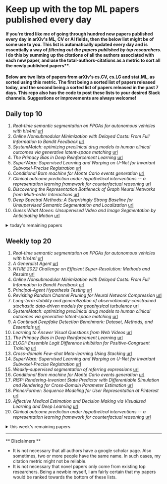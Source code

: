 # Keep up with the top ML papers published every day

#### If you're tired like me of going through hundred new papers published every day in arXiv's ML, CV or AI fields, then the below list might be of some use to you. This list is automatically updated every day and is essentially a way of *filtering out the papers published by top researchers*. I do this by summing up the citations of all the authors associated with each new paper, and use the total-authors-citations as a metric to sort all the newly published papers**. 

#### Below are two lists of papers from arXiv's cs.CV, cs.LG and stat.ML, as sorted using this metric. The first being a sorted list of papers released today, and the second being a sorted list of papers released in the past 7 days. This repo also has the code to post these lists to your desired Slack channels. Suggestions or improvements are always welcome!

## Daily top 10
1. *Real-time semantic segmentation on FPGAs for autonomous vehicles with hls4ml* [url](http://arxiv.org/abs/2205.07690v1)
2. *Online Nonsubmodular Minimization with Delayed Costs: From Full Information to Bandit Feedback* [url](http://arxiv.org/abs/2205.07217v1)
3. *SystemMatch: optimizing preclinical drug models to human clinical outcomes via generative latent-space matching* [url](http://arxiv.org/abs/2205.07110v1)
4. *The Primacy Bias in Deep Reinforcement Learning* [url](http://arxiv.org/abs/2205.07802v1)
5. *SuperWarp: Supervised Learning and Warping on U-Net for Invariant Subvoxel-Precise Registration* [url](http://arxiv.org/abs/2205.07399v1)
6. *Conditional Born machine for Monte Carlo events generation* [url](http://arxiv.org/abs/2205.07674v1)
7. *Clinical outcome prediction under hypothetical interventions -- a representation learning framework for counterfactual reasoning* [url](http://arxiv.org/abs/2205.07234v1)
8. *Discovering the Representation Bottleneck of Graph Neural Networks from Multi-order Interactions* [url](http://arxiv.org/abs/2205.07266v1)
9. *Deep Spectral Methods: A Surprisingly Strong Baseline for Unsupervised Semantic Segmentation and Localization* [url](http://arxiv.org/abs/2205.07839v1)
10. *Guess What Moves: Unsupervised Video and Image Segmentation by Anticipating Motion* [url](http://arxiv.org/abs/2205.07844v1)
<details><summary>today's remaining papers</summary>
  <ol start=11>
    <li><i>Weakly-supervised Biomechanically-constrained CT/MRI Registration of the Spine</i> <a href="http://arxiv.org/abs/2205.07568v1">url</a></li>
    <li><i>RTMV: A Ray-Traced Multi-View Synthetic Dataset for Novel View Synthesis</i> <a href="http://arxiv.org/abs/2205.07058v1">url</a></li>
    <li><i>Video Frame Interpolation with Transformer</i> <a href="http://arxiv.org/abs/2205.07230v1">url</a></li>
    <li><i>RiCS: A 2D Self-Occlusion Map for Harmonizing Volumetric Objects</i> <a href="http://arxiv.org/abs/2205.06975v1">url</a></li>
    <li><i>ecpc: An R-package for generic co-data models for high-dimensional prediction</i> <a href="http://arxiv.org/abs/2205.07640v1">url</a></li>
    <li><i>High-Resolution CMB Lensing Reconstruction with Deep Learning</i> <a href="http://arxiv.org/abs/2205.07368v1">url</a></li>
    <li><i>From Dirichlet to Rubin: Optimistic Exploration in RL without Bonuses</i> <a href="http://arxiv.org/abs/2205.07704v1">url</a></li>
    <li><i>Reductive MDPs: A Perspective Beyond Temporal Horizons</i> <a href="http://arxiv.org/abs/2205.07338v1">url</a></li>
    <li><i>Adaptive Convolutional Dictionary Network for CT Metal Artifact Reduction</i> <a href="http://arxiv.org/abs/2205.07471v1">url</a></li>
    <li><i>FreeMatch: Self-adaptive Thresholding for Semi-supervised Learning</i> <a href="http://arxiv.org/abs/2205.07246v1">url</a></li>
    <li><i>PrefixRL: Optimization of Parallel Prefix Circuits using Deep Reinforcement Learning</i> <a href="http://arxiv.org/abs/2205.07000v1">url</a></li>
    <li><i>Trustworthy Graph Neural Networks: Aspects, Methods and Trends</i> <a href="http://arxiv.org/abs/2205.07424v1">url</a></li>
    <li><i>Self-supervised Assisted Active Learning for Skin Lesion Segmentation</i> <a href="http://arxiv.org/abs/2205.07021v1">url</a></li>
    <li><i>Perspectives on Incorporating Expert Feedback into Model Updates</i> <a href="http://arxiv.org/abs/2205.06905v1">url</a></li>
    <li><i>Robust Representation via Dynamic Feature Aggregation</i> <a href="http://arxiv.org/abs/2205.07466v1">url</a></li>
    <li><i>Exploring Generalizability of Fine-Tuned Models for Fake News Detection</i> <a href="http://arxiv.org/abs/2205.07154v1">url</a></li>
    <li><i>Breaking with Fixed Set Pathology Recognition through Report-Guided Contrastive Training</i> <a href="http://arxiv.org/abs/2205.07139v1">url</a></li>
    <li><i>GraphHD: Efficient graph classification using hyperdimensional computing</i> <a href="http://arxiv.org/abs/2205.07826v1">url</a></li>
    <li><i>An Architecture for the detection of GAN-generated Flood Images with Localization Capabilities</i> <a href="http://arxiv.org/abs/2205.07073v1">url</a></li>
    <li><i>Transformer Scale Gate for Semantic Segmentation</i> <a href="http://arxiv.org/abs/2205.07056v1">url</a></li>
    <li><i>Sibyl: Adaptive and Extensible Data Placement in Hybrid Storage Systems Using Online Reinforcement Learning</i> <a href="http://arxiv.org/abs/2205.07394v1">url</a></li>
    <li><i>Toward a Geometrical Understanding of Self-supervised Contrastive Learning</i> <a href="http://arxiv.org/abs/2205.06926v1">url</a></li>
    <li><i>Neural-Fly Enables Rapid Learning for Agile Flight in Strong Winds</i> <a href="http://arxiv.org/abs/2205.06908v1">url</a></li>
    <li><i>GAN-Aimbots: Using Machine Learning for Cheating in First Person Shooters</i> <a href="http://arxiv.org/abs/2205.07060v1">url</a></li>
    <li><i>Learning Representations for New Sound Classes With Continual Self-Supervised Learning</i> <a href="http://arxiv.org/abs/2205.07390v1">url</a></li>
    <li><i>ETAD: A Unified Framework for Efficient Temporal Action Detection</i> <a href="http://arxiv.org/abs/2205.07134v1">url</a></li>
    <li><i>Sparsity-Aware Robust Normalized Subband Adaptive Filtering algorithms based on Alternating Optimization</i> <a href="http://arxiv.org/abs/2205.07172v1">url</a></li>
    <li><i>Qualitative Differences Between Evolutionary Strategies and Reinforcement Learning Methods for Control of Autonomous Agents</i> <a href="http://arxiv.org/abs/2205.07592v1">url</a></li>
    <li><i>Sobolev Acceleration and Statistical Optimality for Learning Elliptic Equations via Gradient Descent</i> <a href="http://arxiv.org/abs/2205.07331v1">url</a></li>
    <li><i>BackLink: Supervised Local Training with Backward Links</i> <a href="http://arxiv.org/abs/2205.07141v1">url</a></li>
    <li><i>Expected Frequency Matrices of Elections: Computation, Geometry, and Preference Learning</i> <a href="http://arxiv.org/abs/2205.07831v1">url</a></li>
    <li><i>Efficient Algorithms for Planning with Participation Constraints</i> <a href="http://arxiv.org/abs/2205.07767v1">url</a></li>
    <li><i>Formal limitations of sample-wise information-theoretic generalization bounds</i> <a href="http://arxiv.org/abs/2205.06915v1">url</a></li>
    <li><i>RASAT: Integrating Relational Structures into Pretrained Seq2Seq Model for Text-to-SQL</i> <a href="http://arxiv.org/abs/2205.06983v1">url</a></li>
    <li><i>Reachability Constrained Reinforcement Learning</i> <a href="http://arxiv.org/abs/2205.07536v1">url</a></li>
    <li><i>FvOR: Robust Joint Shape and Pose Optimization for Few-view Object Reconstruction</i> <a href="http://arxiv.org/abs/2205.07763v1">url</a></li>
    <li><i>A Framework for Event-based Computer Vision on a Mobile Device</i> <a href="http://arxiv.org/abs/2205.06836v1">url</a></li>
    <li><i>Model Agnostic Local Explanations of Reject</i> <a href="http://arxiv.org/abs/2205.07623v1">url</a></li>
    <li><i>Multimodal Conversational AI: A Survey of Datasets and Approaches</i> <a href="http://arxiv.org/abs/2205.06907v1">url</a></li>
    <li><i>Frequency selective extrapolation with residual filtering for image error concealment</i> <a href="http://arxiv.org/abs/2205.07476v1">url</a></li>
    <li><i>Autonomous Open-Ended Learning of Tasks with Non-Stationary Interdependencies</i> <a href="http://arxiv.org/abs/2205.07562v1">url</a></li>
    <li><i>Exploring Diversity-based Active Learning for 3D Object Detection in Autonomous Driving</i> <a href="http://arxiv.org/abs/2205.07708v1">url</a></li>
    <li><i>Universal Post-Training Backdoor Detection</i> <a href="http://arxiv.org/abs/2205.06900v1">url</a></li>
    <li><i>Training neural networks using Metropolis Monte Carlo and an adaptive variant</i> <a href="http://arxiv.org/abs/2205.07408v1">url</a></li>
    <li><i>Diffusion Models for Adversarial Purification</i> <a href="http://arxiv.org/abs/2205.07460v1">url</a></li>
    <li><i>Optimal Parameter-free Online Learning with Switching Cost</i> <a href="http://arxiv.org/abs/2205.06846v1">url</a></li>
    <li><i>Fairness via Explanation Quality: Evaluating Disparities in the Quality of Post hoc Explanations</i> <a href="http://arxiv.org/abs/2205.07277v1">url</a></li>
    <li><i>MIND: Maximum Mutual Information Based Neural Decoder</i> <a href="http://arxiv.org/abs/2205.07061v1">url</a></li>
    <li><i>Finding Global Homophily in Graph Neural Networks When Meeting Heterophily</i> <a href="http://arxiv.org/abs/2205.07308v1">url</a></li>
    <li><i>Importance Weighted Structure Learning for Scene Graph Generation</i> <a href="http://arxiv.org/abs/2205.07017v1">url</a></li>
    <li><i>Prioritizing Corners in OoD Detectors via Symbolic String Manipulation</i> <a href="http://arxiv.org/abs/2205.07736v1">url</a></li>
    <li><i>Efficient Learning of Interpretable Classification Rules</i> <a href="http://arxiv.org/abs/2205.06936v1">url</a></li>
    <li><i>Wasserstein t-SNE</i> <a href="http://arxiv.org/abs/2205.07531v1">url</a></li>
    <li><i>Object-Aware Self-supervised Multi-Label Learning</i> <a href="http://arxiv.org/abs/2205.07028v1">url</a></li>
    <li><i>What is an equivariant neural network?</i> <a href="http://arxiv.org/abs/2205.07362v1">url</a></li>
    <li><i>The use of deep learning in interventional radiotherapy (brachytherapy): a review with a focus on open source and open data</i> <a href="http://arxiv.org/abs/2205.07516v1">url</a></li>
    <li><i>COIN: Communication-Aware In-Memory Acceleration for Graph Convolutional Networks</i> <a href="http://arxiv.org/abs/2205.07311v1">url</a></li>
    <li><i>VQBB: Image-to-image Translation with Vector Quantized Brownian Bridge</i> <a href="http://arxiv.org/abs/2205.07680v1">url</a></li>
    <li><i>Exploring How Machine Learning Practitioners (Try To) Use Fairness Toolkits</i> <a href="http://arxiv.org/abs/2205.06922v1">url</a></li>
    <li><i>Unsupervised Representation Learning for 3D MRI Super Resolution with Degradation Adaptation</i> <a href="http://arxiv.org/abs/2205.06891v1">url</a></li>
    <li><i>Monitoring of Pigmented Skin Lesions Using 3D Whole Body Imaging</i> <a href="http://arxiv.org/abs/2205.07085v1">url</a></li>
    <li><i>Multi-modal curb detection and filtering</i> <a href="http://arxiv.org/abs/2205.07096v1">url</a></li>
    <li><i>HARNet: A Convolutional Neural Network for Realized Volatility Forecasting</i> <a href="http://arxiv.org/abs/2205.07719v1">url</a></li>
    <li><i>PUCK: Parallel Surface and Convolution-kernel Tracking for Event-Based Cameras</i> <a href="http://arxiv.org/abs/2205.07657v1">url</a></li>
    <li><i>Generalizing to New Tasks via One-Shot Compositional Subgoals</i> <a href="http://arxiv.org/abs/2205.07716v1">url</a></li>
    <li><i>SaiNet: Stereo aware inpainting behind objects with generative networks</i> <a href="http://arxiv.org/abs/2205.07014v1">url</a></li>
    <li><i>$q$-Munchausen Reinforcement Learning</i> <a href="http://arxiv.org/abs/2205.07467v1">url</a></li>
    <li><i>Towards Lossless ANN-SNN Conversion under Ultra-Low Latency with Dual-Phase Optimization</i> <a href="http://arxiv.org/abs/2205.07473v1">url</a></li>
    <li><i>Effect of Batch Normalization on Noise Resistant Property of Deep Learning Models</i> <a href="http://arxiv.org/abs/2205.07372v1">url</a></li>
    <li><i>Multi-variant COVID-19 model with heterogeneous transmission rates using deep neural networks</i> <a href="http://arxiv.org/abs/2205.06834v1">url</a></li>
    <li><i>A scalable deep learning approach for solving high-dimensional dynamic optimal transport</i> <a href="http://arxiv.org/abs/2205.07521v1">url</a></li>
    <li><i>Miutsu: NTU's TaskBot for the Alexa Prize</i> <a href="http://arxiv.org/abs/2205.07446v1">url</a></li>
    <li><i>A model aggregation approach for high-dimensional large-scale optimization</i> <a href="http://arxiv.org/abs/2205.07525v1">url</a></li>
    <li><i>Improved Consistency Training for Semi-Supervised Sequence-to-Sequence ASR via Speech Chain Reconstruction and Self-Transcribing</i> <a href="http://arxiv.org/abs/2205.06963v1">url</a></li>
    <li><i>Dense residual Transformer for image denoising</i> <a href="http://arxiv.org/abs/2205.06944v1">url</a></li>
    <li><i>L3-Net Deep Audio Embeddings to Improve COVID-19 Detection from Smartphone Data</i> <a href="http://arxiv.org/abs/2205.07682v1">url</a></li>
    <li><i>High Performance of Gradient Boosting in Binding Affinity Prediction</i> <a href="http://arxiv.org/abs/2205.07023v1">url</a></li>
    <li><i>Cliff Diving: Exploring Reward Surfaces in Reinforcement Learning Environments</i> <a href="http://arxiv.org/abs/2205.07015v1">url</a></li>
    <li><i>Uncertainty estimation for Cross-dataset performance in Trajectory prediction</i> <a href="http://arxiv.org/abs/2205.07310v1">url</a></li>
    <li><i>Chemical transformer compression for accelerating both training and inference of molecular modeling</i> <a href="http://arxiv.org/abs/2205.07582v1">url</a></li>
    <li><i>Loss Landscape Engineering via Data Regulation on PINNs</i> <a href="http://arxiv.org/abs/2205.07843v1">url</a></li>
    <li><i>Towards on-sky adaptive optics control using reinforcement learning</i> <a href="http://arxiv.org/abs/2205.07554v1">url</a></li>
    <li><i>Learning-Based sensitivity analysis and feedback design for drug delivery of mixed therapy of cancer in the presence of high model uncertainties</i> <a href="http://arxiv.org/abs/2205.07482v1">url</a></li>
    <li><i>Trajectory Inference via Mean-field Langevin in Path Space</i> <a href="http://arxiv.org/abs/2205.07146v1">url</a></li>
    <li><i>Developing a Production System for Purpose of Call Detection in Business Phone Conversations</i> <a href="http://arxiv.org/abs/2205.06904v1">url</a></li>
    <li><i>A Huber loss-based super learner with applications to healthcare expenditures</i> <a href="http://arxiv.org/abs/2205.06870v1">url</a></li>
    <li><i>Taming Continuous Posteriors for Latent Variational Dialogue Policies</i> <a href="http://arxiv.org/abs/2205.07633v1">url</a></li>
    <li><i>KGRGRL: A User's Permission Reasoning Method Based on Knowledge Graph Reward Guidance Reinforcement Learning</i> <a href="http://arxiv.org/abs/2205.07502v1">url</a></li>
    <li><i>JR2net: A Joint Non-Linear Representation and Recovery Network for Compressive Spectral Imaging</i> <a href="http://arxiv.org/abs/2205.07770v1">url</a></li>
    <li><i>Corrosion Detection for Industrial Objects: From Multi-Sensor System to 5D Feature Space</i> <a href="http://arxiv.org/abs/2205.07075v1">url</a></li>
    <li><i>A Deep Reinforcement Learning Blind AI in DareFightingICE</i> <a href="http://arxiv.org/abs/2205.07444v1">url</a></li>
    <li><i>Fused Deep Neural Network based Transfer Learning in Occluded Face Classification and Person re-Identification</i> <a href="http://arxiv.org/abs/2205.07203v1">url</a></li>
    <li><i>On the Convergence of the Shapley Value in Parametric Bayesian Learning Games</i> <a href="http://arxiv.org/abs/2205.07428v1">url</a></li>
    <li><i>Exploring the Learning Difficulty of Data Theory and Measure</i> <a href="http://arxiv.org/abs/2205.07427v1">url</a></li>
    <li><i>Analyzing Lottery Ticket Hypothesis from PAC-Bayesian Theory Perspective</i> <a href="http://arxiv.org/abs/2205.07320v1">url</a></li>
    <li><i>Real-centric Consistency Learning for Deepfake Detection</i> <a href="http://arxiv.org/abs/2205.07201v1">url</a></li>
    <li><i>Learning Lip-Based Audio-Visual Speaker Embeddings with AV-HuBERT</i> <a href="http://arxiv.org/abs/2205.07180v1">url</a></li>
    <li><i>SQ-VAE: Variational Bayes on Discrete Representation with Self-annealed Stochastic Quantization</i> <a href="http://arxiv.org/abs/2205.07547v1">url</a></li>
    <li><i>Topologically Persistent Features-based Object Recognition in Cluttered Indoor Environments</i> <a href="http://arxiv.org/abs/2205.07479v1">url</a></li>
    <li><i>Homogenization of SGD in high-dimensions: Exact dynamics and generalization properties</i> <a href="http://arxiv.org/abs/2205.07069v1">url</a></li>
    <li><i>Voxel-wise Adversarial Semi-supervised Learning for Medical Image Segmentation</i> <a href="http://arxiv.org/abs/2205.06987v1">url</a></li>
    <li><i>Using Augmented Face Images to Improve Facial Recognition Tasks</i> <a href="http://arxiv.org/abs/2205.06873v1">url</a></li>
    <li><i>Visual Exploration of Large-Scale Image Datasets for Machine Learning with Treemaps</i> <a href="http://arxiv.org/abs/2205.06935v1">url</a></li>
    <li><i>Generalizing to Evolving Domains with Latent Structure-Aware Sequential Autoencoder</i> <a href="http://arxiv.org/abs/2205.07649v1">url</a></li>
    <li><i>A Tale of Two Flows: Cooperative Learning of Langevin Flow and Normalizing Flow Toward Energy-Based Model</i> <a href="http://arxiv.org/abs/2205.06924v1">url</a></li>
    <li><i>ReDFeat: Recoupling Detection and Description for Multimodal Feature Learning</i> <a href="http://arxiv.org/abs/2205.07439v1">url</a></li>
    <li><i>GLaMa: Joint Spatial and Frequency Loss for General Image Inpainting</i> <a href="http://arxiv.org/abs/2205.07162v1">url</a></li>
    <li><i>Conditional Vector Graphics Generation for Music Cover Images</i> <a href="http://arxiv.org/abs/2205.07301v1">url</a></li>
    <li><i>From Images to Probabilistic Anatomical Shapes: A Deep Variational Bottleneck Approach</i> <a href="http://arxiv.org/abs/2205.06862v1">url</a></li>
    <li><i>Noise-Tolerant Learning for Audio-Visual Action Recognition</i> <a href="http://arxiv.org/abs/2205.07611v1">url</a></li>
    <li><i>On the inability of Gaussian process regression to optimally learn compositional functions</i> <a href="http://arxiv.org/abs/2205.07764v1">url</a></li>
    <li><i>Realistic Defocus Blur for Multiplane Computer-Generated Holography</i> <a href="http://arxiv.org/abs/2205.07030v1">url</a></li>
    <li><i>Robust Testing in High-Dimensional Sparse Models</i> <a href="http://arxiv.org/abs/2205.07488v1">url</a></li>
    <li><i>Fair Bayes-Optimal Classifiers Under Predictive Parity</i> <a href="http://arxiv.org/abs/2205.07182v1">url</a></li>
    <li><i>Supervised Learning and Model Analysis with Compositional Data</i> <a href="http://arxiv.org/abs/2205.07271v1">url</a></li>
    <li><i>Optimizing the optimizer for data driven deep neural networks and physics informed neural networks</i> <a href="http://arxiv.org/abs/2205.07430v1">url</a></li>
    <li><i>Transformers in 3D Point Clouds: A Survey</i> <a href="http://arxiv.org/abs/2205.07417v1">url</a></li>
    <li><i>A comparison of PINN approaches for drift-diffusion equations on metric graphs</i> <a href="http://arxiv.org/abs/2205.07195v1">url</a></li>
    <li><i>Ergodic variational flows</i> <a href="http://arxiv.org/abs/2205.07475v1">url</a></li>
    <li><i>Optimal Randomized Approximations for Matrix based Renyi's Entropy</i> <a href="http://arxiv.org/abs/2205.07426v1">url</a></li>
    <li><i>No-regret learning for repeated non-cooperative games with lossy bandits</i> <a href="http://arxiv.org/abs/2205.06968v1">url</a></li>
    <li><i>Integration of Text and Graph-based Features for Detecting Mental Health Disorders from Voice</i> <a href="http://arxiv.org/abs/2205.07006v1">url</a></li>
    <li><i>Fake News Quick Detection on Dynamic Heterogeneous Information Networks</i> <a href="http://arxiv.org/abs/2205.07039v1">url</a></li>
    <li><i>Not to Overfit or Underfit? A Study of Domain Generalization in Question Answering</i> <a href="http://arxiv.org/abs/2205.07257v1">url</a></li>
    <li><i>Nonconvex ${L_ {1/2}} $-Regularized Nonlocal Self-similarity Denoiser for Compressive Sensing based CT Reconstruction</i> <a href="http://arxiv.org/abs/2205.07185v1">url</a></li>
    <li><i>An automatic pipeline for atlas-based fetal and neonatal brain segmentation and analysis</i> <a href="http://arxiv.org/abs/2205.07575v1">url</a></li>
    <li><i>Posterior Probability Matters: Doubly-Adaptive Calibration for Neural Predictions in Online Advertising</i> <a href="http://arxiv.org/abs/2205.07295v1">url</a></li>
    <li><i>Robustness of Control Design via Bayesian Learning</i> <a href="http://arxiv.org/abs/2205.06896v1">url</a></li>
    <li><i>An Effective Transformer-based Solution for RSNA Intracranial Hemorrhage Detection Competition</i> <a href="http://arxiv.org/abs/2205.07556v1">url</a></li>
    <li><i>Pattern reconstruction with restricted Boltzmann machines</i> <a href="http://arxiv.org/abs/2205.07087v1">url</a></li>
    <li><i>Trucks Don't Mean Trump: Diagnosing Human Error in Image Analysis</i> <a href="http://arxiv.org/abs/2205.07333v1">url</a></li>
    <li><i>Decision Making for Hierarchical Multi-label Classification with Multidimensional Local Precision Rate</i> <a href="http://arxiv.org/abs/2205.07833v1">url</a></li>
    <li><i>Scalable Vehicle Re-Identification via Self-Supervision</i> <a href="http://arxiv.org/abs/2205.07613v1">url</a></li>
    <li><i>Regulating Facial Processing Technologies: Tensions Between Legal and Technical Considerations in the Application of Illinois BIPA</i> <a href="http://arxiv.org/abs/2205.07299v1">url</a></li>
    <li><i>Hyperdimensional computing encoding for feature selection on the use case of epileptic seizure detection</i> <a href="http://arxiv.org/abs/2205.07654v1">url</a></li>
    <li><i>Residual Local Feature Network for Efficient Super-Resolution</i> <a href="http://arxiv.org/abs/2205.07514v1">url</a></li>
    <li><i>CONSENT: Context Sensitive Transformer for Bold Words Classification</i> <a href="http://arxiv.org/abs/2205.07683v1">url</a></li>
    <li><i>QHD: A brain-inspired hyperdimensional reinforcement learning algorithm</i> <a href="http://arxiv.org/abs/2205.06978v1">url</a></li>
    <li><i>Incorporating Prior Knowledge into Neural Networks through an Implicit Composite Kernel</i> <a href="http://arxiv.org/abs/2205.07384v1">url</a></li>
    <li><i>Evaluating Uncertainty Calibration for Open-Set Recognition</i> <a href="http://arxiv.org/abs/2205.07160v1">url</a></li>
    <li><i>PillarNet: High-Performance Pillar-based 3D Object Detection</i> <a href="http://arxiv.org/abs/2205.07403v1">url</a></li>
    <li><i>Unsupervised Abnormal Traffic Detection through Topological Flow Analysis</i> <a href="http://arxiv.org/abs/2205.07109v1">url</a></li>
    <li><i>Bayesian Physics-Informed Extreme Learning Machine for Forward and Inverse PDE Problems with Noisy Data</i> <a href="http://arxiv.org/abs/2205.06948v1">url</a></li>
    <li><i>Gradient-based Counterfactual Explanations using Tractable Probabilistic Models</i> <a href="http://arxiv.org/abs/2205.07774v1">url</a></li>
    <li><i>Beyond General Purpose Machine Translation: The Need for Context-specific Empirical Research to Design for Appropriate User Trust</i> <a href="http://arxiv.org/abs/2205.06920v1">url</a></li>
    <li><i>Modelling stellar activity with Gaussian process regression networks</i> <a href="http://arxiv.org/abs/2205.06627v1">url</a></li>
    <li><i>Reliable Offline Model-based Optimization for Industrial Process Control</i> <a href="http://arxiv.org/abs/2205.07250v1">url</a></li>
    <li><i>A Data Cube of Big Satellite Image Time-Series for Agriculture Monitoring</i> <a href="http://arxiv.org/abs/2205.07752v1">url</a></li>
    <li><i>Towards a Comprehensive Solution for a Vision-based Digitized Neurological Examination</i> <a href="http://arxiv.org/abs/2205.07209v1">url</a></li>
    <li><i>Practical Insights of Repairing Model Problems on Image Classification</i> <a href="http://arxiv.org/abs/2205.07116v1">url</a></li>
    <li><i>Evaluating the Generalization Ability of Super-Resolution Networks</i> <a href="http://arxiv.org/abs/2205.07019v1">url</a></li>
    <li><i>Towards Space-to-Ground Data Availability for Agriculture Monitoring</i> <a href="http://arxiv.org/abs/2205.07721v1">url</a></li>
    <li><i>Pocket2Mol: Efficient Molecular Sampling Based on 3D Protein Pockets</i> <a href="http://arxiv.org/abs/2205.07249v1">url</a></li>
    <li><i>Proxyless Neural Architecture Adaptation for Supervised Learning and Self-Supervised Learning</i> <a href="http://arxiv.org/abs/2205.07168v1">url</a></li>
    <li><i>Textual Explanations and Critiques in Recommendation Systems</i> <a href="http://arxiv.org/abs/2205.07268v1">url</a></li>
    <li><i>Pest presence prediction using interpretable machine learning</i> <a href="http://arxiv.org/abs/2205.07723v1">url</a></li>
    <li><i>A Saliency-Guided Street View Image Inpainting Framework for Efficient Last-Meters Wayfinding</i> <a href="http://arxiv.org/abs/2205.06934v1">url</a></li>
    <li><i>Physics-informed machine learning techniques for edge plasma turbulence modelling in computational theory and experiment</i> <a href="http://arxiv.org/abs/2205.07838v1">url</a></li>
    <li><i>Unified Distributed Environment</i> <a href="http://arxiv.org/abs/2205.06946v1">url</a></li>
    <li><i>Physics guided neural networks for modelling of non-linear dynamics</i> <a href="http://arxiv.org/abs/2205.06858v1">url</a></li>
    <li><i>Classifiers are Better Experts for Controllable Text Generation</i> <a href="http://arxiv.org/abs/2205.07276v1">url</a></li>
    <li><i>A Learning Approach for Joint Design of Event-triggered Control and Power-Efficient Resource Allocation</i> <a href="http://arxiv.org/abs/2205.07070v1">url</a></li>
    <li><i>Spiking Approximations of the MaxPooling Operation in Deep SNNs</i> <a href="http://arxiv.org/abs/2205.07076v1">url</a></li>
    <li><i>Binarizing by Classification: Is soft function really necessary?</i> <a href="http://arxiv.org/abs/2205.07433v1">url</a></li>
    <li><i>BronchusNet: Region and Structure Prior Embedded Representation Learning for Bronchus Segmentation and Classification</i> <a href="http://arxiv.org/abs/2205.06947v1">url</a></li>
    <li><i>Federated Anomaly Detection over Distributed Data Streams</i> <a href="http://arxiv.org/abs/2205.07829v1">url</a></li>
    <li><i>3DLinker: An E(3) Equivariant Variational Autoencoder for Molecular Linker Design</i> <a href="http://arxiv.org/abs/2205.07309v1">url</a></li>
    <li><i>Topic Modelling on Consumer Financial Protection Bureau Data: An Approach Using BERT Based Embeddings</i> <a href="http://arxiv.org/abs/2205.07259v1">url</a></li>
    <li><i>Classification of Astronomical Bodies by Efficient Layer Fine-Tuning of Deep Neural Networks</i> <a href="http://arxiv.org/abs/2205.07124v1">url</a></li>
    <li><i>Revisiting Facial Key Point Detection: An Efficient Approach Using Deep Neural Networks</i> <a href="http://arxiv.org/abs/2205.07121v1">url</a></li>
    <li><i>Efficient Deep Learning Methods for Identification of Defective Casting Products</i> <a href="http://arxiv.org/abs/2205.07118v1">url</a></li>
    <li><i>Interpretable Stochastic Model Predictive Control using Distributional Reinforced Estimation for Quadrotor Tracking Systems</i> <a href="http://arxiv.org/abs/2205.07150v1">url</a></li>
    <li><i>Panoptic-PHNet: Towards Real-Time and High-Precision LiDAR Panoptic Segmentation via Clustering Pseudo Heatmap</i> <a href="http://arxiv.org/abs/2205.07002v1">url</a></li>
    <li><i>FactPEGASUS: Factuality-Aware Pre-training and Fine-tuning for Abstractive Summarization</i> <a href="http://arxiv.org/abs/2205.07830v1">url</a></li>
    <li><i>Manifold Characteristics That Predict Downstream Task Performance</i> <a href="http://arxiv.org/abs/2205.07477v1">url</a></li>
    <li><i>CurFi: An automated tool to find the best regression analysis model using curve fitting</i> <a href="http://arxiv.org/abs/2205.07804v1">url</a></li>
    <li><i>Generalization error bounds for DECONET: a deep unfolded network for analysis Compressive Sensing</i> <a href="http://arxiv.org/abs/2205.07050v1">url</a></li>
    <li><i>Representation learning with function call graph transformations for malware open set recognition</i> <a href="http://arxiv.org/abs/2205.06918v1">url</a></li>
    <li><i>Power and limitations of single-qubit native quantum neural networks</i> <a href="http://arxiv.org/abs/2205.07848v1">url</a></li>
    <li><i>Sharp Asymptotics of Self-training with Linear Classifier</i> <a href="http://arxiv.org/abs/2205.07739v1">url</a></li>
    <li><i>Attacking and Defending Deep Reinforcement Learning Policies</i> <a href="http://arxiv.org/abs/2205.07626v1">url</a></li>
    <li><i>Rethinking Reinforcement Learning based Logic Synthesis</i> <a href="http://arxiv.org/abs/2205.07614v1">url</a></li>
    <li><i>Fundamental Laws of Binary Classification</i> <a href="http://arxiv.org/abs/2205.07589v1">url</a></li>
    <li><i>A Neuro-Symbolic ASP Pipeline for Visual Question Answering</i> <a href="http://arxiv.org/abs/2205.07548v1">url</a></li>
    <li><i>Multi-scale Attention Flow for Probabilistic Time Series Forecasting</i> <a href="http://arxiv.org/abs/2205.07493v1">url</a></li>
    <li><i>Gradient Descent Optimizes Infinite-Depth ReLU Implicit Networks with Linear Widths</i> <a href="http://arxiv.org/abs/2205.07463v1">url</a></li>
    <li><i>TNN7: A Custom Macro Suite for Implementing Highly Optimized Designs of Neuromorphic TNNs</i> <a href="http://arxiv.org/abs/2205.07410v1">url</a></li>
    <li><i>What GPT Knows About Who is Who</i> <a href="http://arxiv.org/abs/2205.07407v1">url</a></li>
    <li><i>A New Outlier Removal Strategy Based on Reliability of Correspondence Graph for Fast Point Cloud Registration</i> <a href="http://arxiv.org/abs/2205.07404v1">url</a></li>
    <li><i>Novel Multicolumn Kernel Extreme Learning Machine for Food Detection via Optimal Features from CNN</i> <a href="http://arxiv.org/abs/2205.07348v1">url</a></li>
    <li><i>Policy Gradient Method For Robust Reinforcement Learning</i> <a href="http://arxiv.org/abs/2205.07344v1">url</a></li>
    <li><i>cMelGAN: An Efficient Conditional Generative Model Based on Mel Spectrograms</i> <a href="http://arxiv.org/abs/2205.07319v1">url</a></li>
    <li><i>Parameter Adaptation for Joint Distribution Shifts</i> <a href="http://arxiv.org/abs/2205.07315v1">url</a></li>
    <li><i>Generalization Bounds on Multi-Kernel Learning with Mixed Datasets</i> <a href="http://arxiv.org/abs/2205.07313v1">url</a></li>
    <li><i>Optimization of Decision Tree Evaluation Using SIMD Instructions</i> <a href="http://arxiv.org/abs/2205.07307v1">url</a></li>
    <li><i>A Computational Framework of Cortical Microcircuits Approximates Sign-concordant Random Backpropagation</i> <a href="http://arxiv.org/abs/2205.07292v1">url</a></li>
    <li><i>Exploiting the Relationship Between Kendall's Rank Correlation and Cosine Similarity for Attribution Protection</i> <a href="http://arxiv.org/abs/2205.07279v1">url</a></li>
    <li><i>Guidelines for the Regularization of Gammas in Batch Normalization for Deep Residual Networks</i> <a href="http://arxiv.org/abs/2205.07260v1">url</a></li>
    <li><i>Evaluating Independence and Conditional Independence Measures</i> <a href="http://arxiv.org/abs/2205.07253v1">url</a></li>
    <li><i>Combating COVID-19 using Generative Adversarial Networks and Artificial Intelligence for Medical Images: A Scoping Review</i> <a href="http://arxiv.org/abs/2205.07236v1">url</a></li>
    <li><i>RoMFAC: A Robust Mean-Field Actor-Critic Reinforcement Learning against Adversarial Perturbations on States</i> <a href="http://arxiv.org/abs/2205.07229v1">url</a></li>
    <li><i>Sample-Efficient Learning of Correlated Equilibria in Extensive-Form Games</i> <a href="http://arxiv.org/abs/2205.07223v1">url</a></li>
    <li><i>FedHAP: Fast Federated Learning for LEO Constellations using Collaborative HAPs</i> <a href="http://arxiv.org/abs/2205.07216v1">url</a></li>
    <li><i>Promoting Saliency From Depth: Deep Unsupervised RGB-D Saliency Detection</i> <a href="http://arxiv.org/abs/2205.07179v1">url</a></li>
    <li><i>Robust Regularized Low-Rank Matrix Models for Regression and Classification</i> <a href="http://arxiv.org/abs/2205.07106v1">url</a></li>
    <li><i>Differentiable SAR Renderer and SAR Target Reconstruction</i> <a href="http://arxiv.org/abs/2205.07099v1">url</a></li>
    <li><i>A Unifying Multi-sampling-ratio CS-MRI Framework With Two-grid-cycle Correction and Geometric Prior Distillation</i> <a href="http://arxiv.org/abs/2205.07062v1">url</a></li>
    <li><i>Verifying Neural Networks Against Backdoor Attacks</i> <a href="http://arxiv.org/abs/2205.06992v1">url</a></li>
    <li><i>Efficient Gesture Recognition for the Assistance of Visually Impaired People using Multi-Head Neural Networks</i> <a href="http://arxiv.org/abs/2205.06980v1">url</a></li>
    <li><i>Mask CycleGAN: Unpaired Multi-modal Domain Translation with Interpretable Latent Variable</i> <a href="http://arxiv.org/abs/2205.06969v1">url</a></li>
    <li><i>ImageSig: A signature transform for ultra-lightweight image recognition</i> <a href="http://arxiv.org/abs/2205.06929v1">url</a></li>
    <li><i>Structural Dropout for Model Width Compression</i> <a href="http://arxiv.org/abs/2205.06906v1">url</a></li>
    <li><i>Differentiable programming: Generalization, characterization and limitations of deep learning</i> <a href="http://arxiv.org/abs/2205.06898v1">url</a></li>
    <li><i>Large-Scale Sequential Learning for Recommender and Engineering Systems</i> <a href="http://arxiv.org/abs/2205.06893v1">url</a></li>
    <li><i>AVCAffe: A Large Scale Audio-Visual Dataset of Cognitive Load and Affect for Remote Work</i> <a href="http://arxiv.org/abs/2205.06887v1">url</a></li>
    <li><i>Sentiment Analysis of Covid-related Reddits</i> <a href="http://arxiv.org/abs/2205.06863v1">url</a></li>
  </ol>
</details>

## Weekly top 20
1. *Real-time semantic segmentation on FPGAs for autonomous vehicles with hls4ml* [url](http://arxiv.org/abs/2205.07690v1)
2. *A Generalist Agent* [url](http://arxiv.org/abs/2205.06175v1)
3. *NTIRE 2022 Challenge on Efficient Super-Resolution: Methods and Results* [url](http://arxiv.org/abs/2205.05675v1)
4. *Online Nonsubmodular Minimization with Delayed Costs: From Full Information to Bandit Feedback* [url](http://arxiv.org/abs/2205.07217v1)
5. *Principal-Agent Hypothesis Testing* [url](http://arxiv.org/abs/2205.06812v1)
6. *Revisiting Random Channel Pruning for Neural Network Compression* [url](http://arxiv.org/abs/2205.05676v1)
7. *Long-term stability and generalization of observationally-constrained stochastic data-driven models for geophysical turbulence* [url](http://arxiv.org/abs/2205.04601v1)
8. *SystemMatch: optimizing preclinical drug models to human clinical outcomes via generative latent-space matching* [url](http://arxiv.org/abs/2205.07110v1)
9. *A Continual Deepfake Detection Benchmark: Dataset, Methods, and Essentials* [url](http://arxiv.org/abs/2205.05467v1)
10. *Learning to Answer Visual Questions from Web Videos* [url](http://arxiv.org/abs/2205.05019v1)
11. *The Primacy Bias in Deep Reinforcement Learning* [url](http://arxiv.org/abs/2205.07802v1)
12. *ELODI: Ensemble Logit Difference Inhibition for Positive-Congruent Training* [url](http://arxiv.org/abs/2205.06265v1)
13. *Cross-domain Few-shot Meta-learning Using Stacking* [url](http://arxiv.org/abs/2205.05831v1)
14. *SuperWarp: Supervised Learning and Warping on U-Net for Invariant Subvoxel-Precise Registration* [url](http://arxiv.org/abs/2205.07399v1)
15. *Weakly-supervised segmentation of referring expressions* [url](http://arxiv.org/abs/2205.04725v1)
16. *Conditional Born machine for Monte Carlo events generation* [url](http://arxiv.org/abs/2205.07674v1)
17. *RISP: Rendering-Invariant State Predictor with Differentiable Simulation and Rendering for Cross-Domain Parameter Estimation* [url](http://arxiv.org/abs/2205.05678v1)
18. *PinnerFormer: Sequence Modeling for User Representation at Pinterest* [url](http://arxiv.org/abs/2205.04507v1)
19. *Affective Medical Estimation and Decision Making via Visualized Learning and Deep Learning* [url](http://arxiv.org/abs/2205.04599v1)
20. *Clinical outcome prediction under hypothetical interventions -- a representation learning framework for counterfactual reasoning* [url](http://arxiv.org/abs/2205.07234v1)
<details><summary>this week's remaining papers</summary>
  <ol start=21>
    <li><i>Multi-Class 3D Object Detection with Single-Class Supervision</i> <a href="http://arxiv.org/abs/2205.05703v1">url</a></li>
    <li><i>3D Moments from Near-Duplicate Photos</i> <a href="http://arxiv.org/abs/2205.06255v1">url</a></li>
    <li><i>Bi-level Alignment for Cross-Domain Crowd Counting</i> <a href="http://arxiv.org/abs/2205.05844v1">url</a></li>
    <li><i>Discovering the Representation Bottleneck of Graph Neural Networks from Multi-order Interactions</i> <a href="http://arxiv.org/abs/2205.07266v1">url</a></li>
    <li><i>What's in a Caption? Dataset-Specific Linguistic Diversity and Its Effect on Visual Description Models and Metrics</i> <a href="http://arxiv.org/abs/2205.06253v1">url</a></li>
    <li><i>Structured, flexible, and robust: benchmarking and improving large language models towards more human-like behavior in out-of-distribution reasoning tasks</i> <a href="http://arxiv.org/abs/2205.05718v1">url</a></li>
    <li><i>Simple Open-Vocabulary Object Detection with Vision Transformers</i> <a href="http://arxiv.org/abs/2205.06230v1">url</a></li>
    <li><i>Theory of Quantum Generative Learning Models with Maximum Mean Discrepancy</i> <a href="http://arxiv.org/abs/2205.04730v1">url</a></li>
    <li><i>Deep Spectral Methods: A Surprisingly Strong Baseline for Unsupervised Semantic Segmentation and Localization</i> <a href="http://arxiv.org/abs/2205.07839v1">url</a></li>
    <li><i>Guess What Moves: Unsupervised Video and Image Segmentation by Anticipating Motion</i> <a href="http://arxiv.org/abs/2205.07844v1">url</a></li>
    <li><i>Weakly-supervised Biomechanically-constrained CT/MRI Registration of the Spine</i> <a href="http://arxiv.org/abs/2205.07568v1">url</a></li>
    <li><i>The ACM Multimedia 2022 Computational Paralinguistics Challenge: Vocalisations, Stuttering, Activity, & Mosquitoes</i> <a href="http://arxiv.org/abs/2205.06799v1">url</a></li>
    <li><i>Analyzing Hate Speech Data along Racial, Gender and Intersectional Axes</i> <a href="http://arxiv.org/abs/2205.06621v1">url</a></li>
    <li><i>VesNet-RL: Simulation-based Reinforcement Learning for Real-World US Probe Navigation</i> <a href="http://arxiv.org/abs/2205.06676v1">url</a></li>
    <li><i>HULC: 3D Human Motion Capture with Pose Manifold Sampling and Dense Contact Guidance</i> <a href="http://arxiv.org/abs/2205.05677v1">url</a></li>
    <li><i>A Unified Framework for Implicit Sinkhorn Differentiation</i> <a href="http://arxiv.org/abs/2205.06688v1">url</a></li>
    <li><i>Real-time Virtual-Try-On from a Single Example Image through Deep Inverse Graphics and Learned Differentiable Renderers</i> <a href="http://arxiv.org/abs/2205.06305v1">url</a></li>
    <li><i>Visuomotor Control in Multi-Object Scenes Using Object-Aware Representations</i> <a href="http://arxiv.org/abs/2205.06333v1">url</a></li>
    <li><i>Surreal-GAN:Semi-Supervised Representation Learning via GAN for uncovering heterogeneous disease-related imaging patterns</i> <a href="http://arxiv.org/abs/2205.04523v1">url</a></li>
    <li><i>Sensible AI: Re-imagining Interpretability and Explainability using Sensemaking Theory</i> <a href="http://arxiv.org/abs/2205.05057v1">url</a></li>
    <li><i>RTMV: A Ray-Traced Multi-View Synthetic Dataset for Novel View Synthesis</i> <a href="http://arxiv.org/abs/2205.07058v1">url</a></li>
    <li><i>Pseudo-Label Guided Multi-Contrast Generalization for Non-Contrast Organ-Aware Segmentation</i> <a href="http://arxiv.org/abs/2205.05898v1">url</a></li>
    <li><i>Machine Learning to Support Triage of Children at Risk for Epileptic Seizures in the Pediatric Intensive Care Unit</i> <a href="http://arxiv.org/abs/2205.05389v1">url</a></li>
    <li><i>Video Frame Interpolation with Transformer</i> <a href="http://arxiv.org/abs/2205.07230v1">url</a></li>
    <li><i>RiCS: A 2D Self-Occlusion Map for Harmonizing Volumetric Objects</i> <a href="http://arxiv.org/abs/2205.06975v1">url</a></li>
    <li><i>Hybrid Far- and Near-Field Channel Estimation for THz Ultra-Massive MIMO via Fixed Point Networks</i> <a href="http://arxiv.org/abs/2205.04944v1">url</a></li>
    <li><i>Disentangling A Single MR Modality</i> <a href="http://arxiv.org/abs/2205.04982v1">url</a></li>
    <li><i>Insights into the origin of halo mass profiles from machine learning</i> <a href="http://arxiv.org/abs/2205.04474v1">url</a></li>
    <li><i>DRBM-ClustNet: A Deep Restricted Boltzmann-Kohonen Architecture for Data Clustering</i> <a href="http://arxiv.org/abs/2205.06697v1">url</a></li>
    <li><i>Delving into High-Quality Synthetic Face Occlusion Segmentation Datasets</i> <a href="http://arxiv.org/abs/2205.06218v1">url</a></li>
    <li><i>Efficient Automated Deep Learning for Time Series Forecasting</i> <a href="http://arxiv.org/abs/2205.05511v1">url</a></li>
    <li><i>Video-based assessment of intraoperative surgical skill</i> <a href="http://arxiv.org/abs/2205.06416v1">url</a></li>
    <li><i>Random Forests for Change Point Detection</i> <a href="http://arxiv.org/abs/2205.04997v1">url</a></li>
    <li><i>Enhanced Single-shot Detector for Small Object Detection in Remote Sensing Images</i> <a href="http://arxiv.org/abs/2205.05927v1">url</a></li>
    <li><i>Diverse Video Generation from a Single Video</i> <a href="http://arxiv.org/abs/2205.05725v1">url</a></li>
    <li><i>Tensor Decompositions for Hyperspectral Data Processing in Remote Sensing: A Comprehensive Review</i> <a href="http://arxiv.org/abs/2205.06407v1">url</a></li>
    <li><i>Robust Medical Image Classification from Noisy Labeled Data with Global and Local Representation Guided Co-training</i> <a href="http://arxiv.org/abs/2205.04723v1">url</a></li>
    <li><i>Neural Network-based OFDM Receiver for Resource Constrained IoT Devices</i> <a href="http://arxiv.org/abs/2205.06159v1">url</a></li>
    <li><i>ecpc: An R-package for generic co-data models for high-dimensional prediction</i> <a href="http://arxiv.org/abs/2205.07640v1">url</a></li>
    <li><i>Don't Throw it Away! The Utility of Unlabeled Data in Fair Decision Making</i> <a href="http://arxiv.org/abs/2205.04790v1">url</a></li>
    <li><i>Towards Intersectionality in Machine Learning: Including More Identities, Handling Underrepresentation, and Performing Evaluation</i> <a href="http://arxiv.org/abs/2205.04610v1">url</a></li>
    <li><i>High-Resolution CMB Lensing Reconstruction with Deep Learning</i> <a href="http://arxiv.org/abs/2205.07368v1">url</a></li>
    <li><i>From Dirichlet to Rubin: Optimistic Exploration in RL without Bonuses</i> <a href="http://arxiv.org/abs/2205.07704v1">url</a></li>
    <li><i>Ranked Prioritization of Groups in Combinatorial Bandit Allocation</i> <a href="http://arxiv.org/abs/2205.05659v1">url</a></li>
    <li><i>Exploiting symmetry in variational quantum machine learning</i> <a href="http://arxiv.org/abs/2205.06217v1">url</a></li>
    <li><i>Deep morphological recognition of kidney stones using intra-operative endoscopic digital videos</i> <a href="http://arxiv.org/abs/2205.06093v1">url</a></li>
    <li><i>Efficient Risk-Averse Reinforcement Learning</i> <a href="http://arxiv.org/abs/2205.05138v1">url</a></li>
    <li><i>Addressing Census data problems in race imputation via fully Bayesian Improved Surname Geocoding and name supplements</i> <a href="http://arxiv.org/abs/2205.06129v1">url</a></li>
    <li><i>Reducing Activation Recomputation in Large Transformer Models</i> <a href="http://arxiv.org/abs/2205.05198v1">url</a></li>
    <li><i>VQFR: Blind Face Restoration with Vector-Quantized Dictionary and Parallel Decoder</i> <a href="http://arxiv.org/abs/2205.06803v1">url</a></li>
    <li><i>Detailed Balanced Chemical Reaction Networks as Generalized Boltzmann Machines</i> <a href="http://arxiv.org/abs/2205.06313v1">url</a></li>
    <li><i>Reductive MDPs: A Perspective Beyond Temporal Horizons</i> <a href="http://arxiv.org/abs/2205.07338v1">url</a></li>
    <li><i>Adaptive Convolutional Dictionary Network for CT Metal Artifact Reduction</i> <a href="http://arxiv.org/abs/2205.07471v1">url</a></li>
    <li><i>RustSEG -- Automated segmentation of corrosion using deep learning</i> <a href="http://arxiv.org/abs/2205.05426v1">url</a></li>
    <li><i>Privacy-Preserving Distributed Machine Learning Made Faster</i> <a href="http://arxiv.org/abs/2205.05825v1">url</a></li>
    <li><i>FreeMatch: Self-adaptive Thresholding for Semi-supervised Learning</i> <a href="http://arxiv.org/abs/2205.07246v1">url</a></li>
    <li><i>Modeling Semantic Composition with Syntactic Hypergraph for Video Question Answering</i> <a href="http://arxiv.org/abs/2205.06530v1">url</a></li>
    <li><i>PrefixRL: Optimization of Parallel Prefix Circuits using Deep Reinforcement Learning</i> <a href="http://arxiv.org/abs/2205.07000v1">url</a></li>
    <li><i>Fast Conditional Network Compression Using Bayesian HyperNetworks</i> <a href="http://arxiv.org/abs/2205.06404v1">url</a></li>
    <li><i>Domain Invariant Masked Autoencoders for Self-supervised Learning from Multi-domains</i> <a href="http://arxiv.org/abs/2205.04771v1">url</a></li>
    <li><i>Trustworthy Graph Neural Networks: Aspects, Methods and Trends</i> <a href="http://arxiv.org/abs/2205.07424v1">url</a></li>
    <li><i>Self-supervised Assisted Active Learning for Skin Lesion Segmentation</i> <a href="http://arxiv.org/abs/2205.07021v1">url</a></li>
    <li><i>Spatio-Temporal Transformer for Dynamic Facial Expression Recognition in the Wild</i> <a href="http://arxiv.org/abs/2205.04749v1">url</a></li>
    <li><i>Perspectives on Incorporating Expert Feedback into Model Updates</i> <a href="http://arxiv.org/abs/2205.06905v1">url</a></li>
    <li><i>Symphony Generation with Permutation Invariant Language Model</i> <a href="http://arxiv.org/abs/2205.05448v1">url</a></li>
    <li><i>Selectively Contextual Bandits</i> <a href="http://arxiv.org/abs/2205.04528v1">url</a></li>
    <li><i>Robust Representation via Dynamic Feature Aggregation</i> <a href="http://arxiv.org/abs/2205.07466v1">url</a></li>
    <li><i>Exploring Generalizability of Fine-Tuned Models for Fake News Detection</i> <a href="http://arxiv.org/abs/2205.07154v1">url</a></li>
    <li><i>Automatic Tuberculosis and COVID-19 cough classification using deep learning</i> <a href="http://arxiv.org/abs/2205.05480v1">url</a></li>
    <li><i>A State-Distribution Matching Approach to Non-Episodic Reinforcement Learning</i> <a href="http://arxiv.org/abs/2205.05212v1">url</a></li>
    <li><i>Differentiable Electron Microscopy Simulation: Methods and Applications for Visualization</i> <a href="http://arxiv.org/abs/2205.04464v1">url</a></li>
    <li><i>Learned Vertex Descent: A New Direction for 3D Human Model Fitting</i> <a href="http://arxiv.org/abs/2205.06254v1">url</a></li>
    <li><i>Improving genetic risk prediction across diverse population by disentangling ancestry representations</i> <a href="http://arxiv.org/abs/2205.04673v1">url</a></li>
    <li><i>Detecting Rumours with Latency Guarantees using Massive Streaming Data</i> <a href="http://arxiv.org/abs/2205.06580v1">url</a></li>
    <li><i>A Unified f-divergence Framework Generalizing VAE and GAN</i> <a href="http://arxiv.org/abs/2205.05214v1">url</a></li>
    <li><i>SuMe: A Dataset Towards Summarizing Biomedical Mechanisms</i> <a href="http://arxiv.org/abs/2205.04652v1">url</a></li>
    <li><i>EyeDAS: Securing Perception of Autonomous Cars Against the Stereoblindness Syndrome</i> <a href="http://arxiv.org/abs/2205.06765v1">url</a></li>
    <li><i>Uninorm-like parametric activation functions for human-understandable neural models</i> <a href="http://arxiv.org/abs/2205.06547v1">url</a></li>
    <li><i>How Does Frequency Bias Affect the Robustness of Neural Image Classifiers against Common Corruption and Adversarial Perturbations?</i> <a href="http://arxiv.org/abs/2205.04533v1">url</a></li>
    <li><i>Breaking with Fixed Set Pathology Recognition through Report-Guided Contrastive Training</i> <a href="http://arxiv.org/abs/2205.07139v1">url</a></li>
    <li><i>Contrastive Supervised Distillation for Continual Representation Learning</i> <a href="http://arxiv.org/abs/2205.05476v1">url</a></li>
    <li><i>GraphHD: Efficient graph classification using hyperdimensional computing</i> <a href="http://arxiv.org/abs/2205.07826v1">url</a></li>
    <li><i>Tiny Robot Learning: Challenges and Directions for Machine Learning in Resource-Constrained Robots</i> <a href="http://arxiv.org/abs/2205.05748v1">url</a></li>
    <li><i>A Communication-Efficient Distributed Gradient Clipping Algorithm for Training Deep Neural Networks</i> <a href="http://arxiv.org/abs/2205.05040v1">url</a></li>
    <li><i>Is my Depth Ground-Truth Good Enough? HAMMER -- Highly Accurate Multi-Modal Dataset for DEnse 3D Scene Regression</i> <a href="http://arxiv.org/abs/2205.04565v1">url</a></li>
    <li><i>An Architecture for the detection of GAN-generated Flood Images with Localization Capabilities</i> <a href="http://arxiv.org/abs/2205.07073v1">url</a></li>
    <li><i>Learning Generalized Policies Without Supervision Using GNNs</i> <a href="http://arxiv.org/abs/2205.06002v1">url</a></li>
    <li><i>Federated Learning Under Intermittent Client Availability and Time-Varying Communication Constraints</i> <a href="http://arxiv.org/abs/2205.06730v1">url</a></li>
    <li><i>Transformer Scale Gate for Semantic Segmentation</i> <a href="http://arxiv.org/abs/2205.07056v1">url</a></li>
    <li><i>On learning agent-based models from data</i> <a href="http://arxiv.org/abs/2205.05052v1">url</a></li>
    <li><i>Bias and Priors in Machine Learning Calibrations for High Energy Physics</i> <a href="http://arxiv.org/abs/2205.05084v1">url</a></li>
    <li><i>Sibyl: Adaptive and Extensible Data Placement in Hybrid Storage Systems Using Online Reinforcement Learning</i> <a href="http://arxiv.org/abs/2205.07394v1">url</a></li>
    <li><i>Shadow-Aware Dynamic Convolution for Shadow Removal</i> <a href="http://arxiv.org/abs/2205.04908v1">url</a></li>
    <li><i>Leveraging Uncertainty for Deep Interpretable Classification and Weakly-Supervised Segmentation of Histology Images</i> <a href="http://arxiv.org/abs/2205.05841v1">url</a></li>
    <li><i>An Equivalence Principle for the Spectrum of Random Inner-Product Kernel Matrices</i> <a href="http://arxiv.org/abs/2205.06308v1">url</a></li>
    <li><i>Toward a Geometrical Understanding of Self-supervised Contrastive Learning</i> <a href="http://arxiv.org/abs/2205.06926v1">url</a></li>
    <li><i>Sparseloop: An Analytical Approach To Sparse Tensor Accelerator Modeling</i> <a href="http://arxiv.org/abs/2205.05826v1">url</a></li>
    <li><i>Neural-Fly Enables Rapid Learning for Agile Flight in Strong Winds</i> <a href="http://arxiv.org/abs/2205.06908v1">url</a></li>
    <li><i>One Model, Multiple Modalities: A Sparsely Activated Approach for Text, Sound, Image, Video and Code</i> <a href="http://arxiv.org/abs/2205.06126v1">url</a></li>
    <li><i>KeypointNeRF: Generalizing Image-based Volumetric Avatars using Relative Spatial Encoding of Keypoints</i> <a href="http://arxiv.org/abs/2205.04992v1">url</a></li>
    <li><i>DISARM: Detecting the Victims Targeted by Harmful Memes</i> <a href="http://arxiv.org/abs/2205.05738v1">url</a></li>
    <li><i>Knowledge Distillation Meets Open-Set Semi-Supervised Learning</i> <a href="http://arxiv.org/abs/2205.06701v1">url</a></li>
    <li><i>Interlock-Free Multi-Aspect Rationalization for Text Classification</i> <a href="http://arxiv.org/abs/2205.06756v1">url</a></li>
    <li><i>Contrastive Domain Disentanglement for Generalizable Medical Image Segmentation</i> <a href="http://arxiv.org/abs/2205.06551v1">url</a></li>
    <li><i>GAN-Aimbots: Using Machine Learning for Cheating in First Person Shooters</i> <a href="http://arxiv.org/abs/2205.07060v1">url</a></li>
    <li><i>Learning Representations for New Sound Classes With Continual Self-Supervised Learning</i> <a href="http://arxiv.org/abs/2205.07390v1">url</a></li>
    <li><i>Few-Shot Parameter-Efficient Fine-Tuning is Better and Cheaper than In-Context Learning</i> <a href="http://arxiv.org/abs/2205.05638v1">url</a></li>
    <li><i>ETAD: A Unified Framework for Efficient Temporal Action Detection</i> <a href="http://arxiv.org/abs/2205.07134v1">url</a></li>
    <li><i>Sparsity-Aware Robust Normalized Subband Adaptive Filtering algorithms based on Alternating Optimization</i> <a href="http://arxiv.org/abs/2205.07172v1">url</a></li>
    <li><i>Over-the-Air Federated Learning with Joint Adaptive Computation and Power Control</i> <a href="http://arxiv.org/abs/2205.05867v1">url</a></li>
    <li><i>Qualitative Differences Between Evolutionary Strategies and Reinforcement Learning Methods for Control of Autonomous Agents</i> <a href="http://arxiv.org/abs/2205.07592v1">url</a></li>
    <li><i>Reduce Information Loss in Transformers for Pluralistic Image Inpainting</i> <a href="http://arxiv.org/abs/2205.05076v1">url</a></li>
    <li><i>The Design Space of E(3)-Equivariant Atom-Centered Interatomic Potentials</i> <a href="http://arxiv.org/abs/2205.06643v1">url</a></li>
    <li><i>Representation Learning for Context-Dependent Decision-Making</i> <a href="http://arxiv.org/abs/2205.05820v1">url</a></li>
    <li><i>Sobolev Acceleration and Statistical Optimality for Learning Elliptic Equations via Gradient Descent</i> <a href="http://arxiv.org/abs/2205.07331v1">url</a></li>
    <li><i>BackLink: Supervised Local Training with Backward Links</i> <a href="http://arxiv.org/abs/2205.07141v1">url</a></li>
    <li><i>Deep Architecture Connectivity Matters for Its Convergence: A Fine-Grained Analysis</i> <a href="http://arxiv.org/abs/2205.05662v1">url</a></li>
    <li><i>Expected Frequency Matrices of Elections: Computation, Geometry, and Preference Learning</i> <a href="http://arxiv.org/abs/2205.07831v1">url</a></li>
    <li><i>Unified Source-Filter GAN with Harmonic-plus-Noise Source Excitation Generation</i> <a href="http://arxiv.org/abs/2205.06053v1">url</a></li>
    <li><i>Efficient Algorithms for Planning with Participation Constraints</i> <a href="http://arxiv.org/abs/2205.07767v1">url</a></li>
    <li><i>Formal limitations of sample-wise information-theoretic generalization bounds</i> <a href="http://arxiv.org/abs/2205.06915v1">url</a></li>
    <li><i>Nearly Optimal Algorithms for Linear Contextual Bandits with Adversarial Corruptions</i> <a href="http://arxiv.org/abs/2205.06811v1">url</a></li>
    <li><i>KG-SP: Knowledge Guided Simple Primitives for Open World Compositional Zero-Shot Learning</i> <a href="http://arxiv.org/abs/2205.06784v1">url</a></li>
    <li><i>On Causality in Domain Adaptation and Semi-Supervised Learning: an Information-Theoretic Analysis</i> <a href="http://arxiv.org/abs/2205.04641v1">url</a></li>
    <li><i>Access Trends of In-network Cache for Scientific Data</i> <a href="http://arxiv.org/abs/2205.05563v1">url</a></li>
    <li><i>On Scale Space Radon Transform, Properties and Image Reconstruction</i> <a href="http://arxiv.org/abs/2205.05188v1">url</a></li>
    <li><i>AutoKE: An automatic knowledge embedding framework for scientific machine learning</i> <a href="http://arxiv.org/abs/2205.05390v1">url</a></li>
    <li><i>An empirical study of CTC based models for OCR of Indian languages</i> <a href="http://arxiv.org/abs/2205.06740v1">url</a></li>
    <li><i>Probability Distribution of Hypervolume Improvement in Bi-objective Bayesian Optimization</i> <a href="http://arxiv.org/abs/2205.05505v1">url</a></li>
    <li><i>White-box Testing of NLP models with Mask Neuron Coverage</i> <a href="http://arxiv.org/abs/2205.05050v1">url</a></li>
    <li><i>DualCF: Efficient Model Extraction Attack from Counterfactual Explanations</i> <a href="http://arxiv.org/abs/2205.06504v1">url</a></li>
    <li><i>RASAT: Integrating Relational Structures into Pretrained Seq2Seq Model for Text-to-SQL</i> <a href="http://arxiv.org/abs/2205.06983v1">url</a></li>
    <li><i>Adaptive Block Floating-Point for Analog Deep Learning Hardware</i> <a href="http://arxiv.org/abs/2205.06287v1">url</a></li>
    <li><i>Reachability Constrained Reinforcement Learning</i> <a href="http://arxiv.org/abs/2205.07536v1">url</a></li>
    <li><i>Deep Depth Completion: A Survey</i> <a href="http://arxiv.org/abs/2205.05335v1">url</a></li>
    <li><i>FvOR: Robust Joint Shape and Pose Optimization for Few-view Object Reconstruction</i> <a href="http://arxiv.org/abs/2205.07763v1">url</a></li>
    <li><i>Deep-Learned Generators of Porosity Distributions Produced During Metal Additive Manufacturing</i> <a href="http://arxiv.org/abs/2205.05794v1">url</a></li>
    <li><i>Emergent Bartering Behaviour in Multi-Agent Reinforcement Learning</i> <a href="http://arxiv.org/abs/2205.06760v1">url</a></li>
    <li><i>A Framework for Event-based Computer Vision on a Mobile Device</i> <a href="http://arxiv.org/abs/2205.06836v1">url</a></li>
    <li><i>Multi-Environment Meta-Learning in Stochastic Linear Bandits</i> <a href="http://arxiv.org/abs/2205.06326v1">url</a></li>
    <li><i>Multimodal Indoor Localisation for Measuring Mobility in Parkinson's Disease using Transformers</i> <a href="http://arxiv.org/abs/2205.06142v1">url</a></li>
    <li><i>Improving Sequential Query Recommendation with Immediate User Feedback</i> <a href="http://arxiv.org/abs/2205.06297v1">url</a></li>
    <li><i>Predicting hot electrons free energies from ground-state data</i> <a href="http://arxiv.org/abs/2205.05591v1">url</a></li>
    <li><i>Human Language Modeling</i> <a href="http://arxiv.org/abs/2205.05128v1">url</a></li>
    <li><i>FastSTMF: Efficient tropical matrix factorization algorithm for sparse data</i> <a href="http://arxiv.org/abs/2205.06619v1">url</a></li>
    <li><i>Multi-encoder Network for Parameter Reduction of a Kernel-based Interpolation Architecture</i> <a href="http://arxiv.org/abs/2205.06723v1">url</a></li>
    <li><i>Distinction Maximization Loss: Efficiently Improving Classification Accuracy, Uncertainty Estimation, and Out-of-Distribution Detection Simply Replacing the Loss and Calibrating</i> <a href="http://arxiv.org/abs/2205.05874v1">url</a></li>
    <li><i>Kronecker Decomposition for Knowledge Graph Embeddings</i> <a href="http://arxiv.org/abs/2205.06560v1">url</a></li>
    <li><i>Are Quantum Computers Practical Yet? A Case for Feature Selection in Recommender Systems using Tensor Networks</i> <a href="http://arxiv.org/abs/2205.04490v1">url</a></li>
    <li><i>Deep Decomposition and Bilinear Pooling Network for Blind Night-Time Image Quality Evaluation</i> <a href="http://arxiv.org/abs/2205.05880v1">url</a></li>
    <li><i>Data-Driven Upper Bounds on Channel Capacity</i> <a href="http://arxiv.org/abs/2205.06471v1">url</a></li>
    <li><i>Keep Your Friends Close and Your Counterfactuals Closer: Improved Learning From Closest Rather Than Plausible Counterfactual Explanations in an Abstract Setting</i> <a href="http://arxiv.org/abs/2205.05515v1">url</a></li>
    <li><i>Model Agnostic Local Explanations of Reject</i> <a href="http://arxiv.org/abs/2205.07623v1">url</a></li>
    <li><i>Precise Change Point Detection using Spectral Drift Detection</i> <a href="http://arxiv.org/abs/2205.06507v1">url</a></li>
    <li><i>Multimodal Conversational AI: A Survey of Datasets and Approaches</i> <a href="http://arxiv.org/abs/2205.06907v1">url</a></li>
    <li><i>Frequency selective extrapolation with residual filtering for image error concealment</i> <a href="http://arxiv.org/abs/2205.07476v1">url</a></li>
    <li><i>Tensor-based Collaborative Filtering With Smooth Ratings Scale</i> <a href="http://arxiv.org/abs/2205.05070v1">url</a></li>
    <li><i>AutoLC: Search Lightweight and Top-Performing Architecture for Remote Sensing Image Land-Cover Classification</i> <a href="http://arxiv.org/abs/2205.05369v1">url</a></li>
    <li><i>Collaborative Multi-agent Stochastic Linear Bandits</i> <a href="http://arxiv.org/abs/2205.06331v1">url</a></li>
    <li><i>Knowledge Augmented Machine Learning with Applications in Autonomous Driving: A Survey</i> <a href="http://arxiv.org/abs/2205.04712v1">url</a></li>
    <li><i>Performing Video Frame Prediction of Microbial Growth with a Recurrent Neural Network</i> <a href="http://arxiv.org/abs/2205.05810v1">url</a></li>
    <li><i>Probabilistic Estimation of Chirp Instantaneous Frequency Using Gaussian Processes</i> <a href="http://arxiv.org/abs/2205.06306v1">url</a></li>
    <li><i>Accelerometry-based classification of circulatory states during out-of-hospital cardiac arrest</i> <a href="http://arxiv.org/abs/2205.06540v1">url</a></li>
    <li><i>Meta Balanced Network for Fair Face Recognition</i> <a href="http://arxiv.org/abs/2205.06548v1">url</a></li>
    <li><i>Unsupervised Structure-Texture Separation Network for Oracle Character Recognition</i> <a href="http://arxiv.org/abs/2205.06549v1">url</a></li>
    <li><i>Exploring the structure-property relations of thin-walled, 2D extruded lattices using neural networks</i> <a href="http://arxiv.org/abs/2205.06761v1">url</a></li>
    <li><i>Variational Autoencoder Leveraged MMSE Channel Estimation</i> <a href="http://arxiv.org/abs/2205.05345v1">url</a></li>
    <li><i>Scene Consistency Representation Learning for Video Scene Segmentation</i> <a href="http://arxiv.org/abs/2205.05487v1">url</a></li>
    <li><i>Using Natural Sentences for Understanding Biases in Language Models</i> <a href="http://arxiv.org/abs/2205.06303v1">url</a></li>
    <li><i>Autonomous Open-Ended Learning of Tasks with Non-Stationary Interdependencies</i> <a href="http://arxiv.org/abs/2205.07562v1">url</a></li>
    <li><i>DoubleMatch: Improving Semi-Supervised Learning with Self-Supervision</i> <a href="http://arxiv.org/abs/2205.05575v1">url</a></li>
    <li><i>Spatial Monitoring and Insect Behavioural Analysis Using Computer Vision for Precision Pollination</i> <a href="http://arxiv.org/abs/2205.04675v1">url</a></li>
    <li><i>READ: Large-Scale Neural Scene Rendering for Autonomous Driving</i> <a href="http://arxiv.org/abs/2205.05509v1">url</a></li>
    <li><i>Exploring Diversity-based Active Learning for 3D Object Detection in Autonomous Driving</i> <a href="http://arxiv.org/abs/2205.07708v1">url</a></li>
    <li><i>FRIH: Fine-grained Region-aware Image Harmonization</i> <a href="http://arxiv.org/abs/2205.06448v1">url</a></li>
    <li><i>Sentence-level Privacy for Document Embeddings</i> <a href="http://arxiv.org/abs/2205.04605v1">url</a></li>
    <li><i>AggPose: Deep Aggregation Vision Transformer for Infant Pose Estimation</i> <a href="http://arxiv.org/abs/2205.05277v1">url</a></li>
    <li><i>Choice of training label matters: how to best use deep learning for quantitative MRI parameter estimation</i> <a href="http://arxiv.org/abs/2205.05587v1">url</a></li>
    <li><i>Universal Post-Training Backdoor Detection</i> <a href="http://arxiv.org/abs/2205.06900v1">url</a></li>
    <li><i>Stochastic first-order methods for average-reward Markov decision processes</i> <a href="http://arxiv.org/abs/2205.05800v1">url</a></li>
    <li><i>Robust Data-Driven Output Feedback Control via Bootstrapped Multiplicative Noise</i> <a href="http://arxiv.org/abs/2205.05119v1">url</a></li>
    <li><i>OTFPF: Optimal Transport-Based Feature Pyramid Fusion Network for Brain Age Estimation with 3D Overlapped ConvNeXt</i> <a href="http://arxiv.org/abs/2205.04684v1">url</a></li>
    <li><i>Non-Isometric Shape Matching via Functional Maps on Landmark-Adapted Bases</i> <a href="http://arxiv.org/abs/2205.04800v1">url</a></li>
    <li><i>Training neural networks using Metropolis Monte Carlo and an adaptive variant</i> <a href="http://arxiv.org/abs/2205.07408v1">url</a></li>
    <li><i>Diffusion Models for Adversarial Purification</i> <a href="http://arxiv.org/abs/2205.07460v1">url</a></li>
    <li><i>Optimal Parameter-free Online Learning with Switching Cost</i> <a href="http://arxiv.org/abs/2205.06846v1">url</a></li>
    <li><i>How to Combine Membership-Inference Attacks on Multiple Updated Models</i> <a href="http://arxiv.org/abs/2205.06369v1">url</a></li>
    <li><i>Fairness via Explanation Quality: Evaluating Disparities in the Quality of Post hoc Explanations</i> <a href="http://arxiv.org/abs/2205.07277v1">url</a></li>
    <li><i>Toward A Formalized Approach for Spike Sorting Algorithms and Hardware Evaluation</i> <a href="http://arxiv.org/abs/2205.06514v1">url</a></li>
    <li><i>Evaluation Gaps in Machine Learning Practice</i> <a href="http://arxiv.org/abs/2205.05256v1">url</a></li>
    <li><i>Secure Federated Learning for Neuroimaging</i> <a href="http://arxiv.org/abs/2205.05249v1">url</a></li>
    <li><i>Convergence of Deep Neural Networks with General Activation Functions and Pooling</i> <a href="http://arxiv.org/abs/2205.06570v1">url</a></li>
    <li><i>MIND: Maximum Mutual Information Based Neural Decoder</i> <a href="http://arxiv.org/abs/2205.07061v1">url</a></li>
    <li><i>Finding Global Homophily in Graph Neural Networks When Meeting Heterophily</i> <a href="http://arxiv.org/abs/2205.07308v1">url</a></li>
    <li><i>Importance Weighted Structure Learning for Scene Graph Generation</i> <a href="http://arxiv.org/abs/2205.07017v1">url</a></li>
    <li><i>A 14uJ/Decision Keyword Spotting Accelerator with In-SRAM-Computing and On Chip Learning for Customization</i> <a href="http://arxiv.org/abs/2205.04665v1">url</a></li>
    <li><i>Prioritizing Corners in OoD Detectors via Symbolic String Manipulation</i> <a href="http://arxiv.org/abs/2205.07736v1">url</a></li>
    <li><i>ALLSH: Active Learning Guided by Local Sensitivity and Hardness</i> <a href="http://arxiv.org/abs/2205.04980v1">url</a></li>
    <li><i>Communicative Subgraph Representation Learning for Multi-Relational Inductive Drug-Gene Interaction Prediction</i> <a href="http://arxiv.org/abs/2205.05957v1">url</a></li>
    <li><i>Efficient Learning of Interpretable Classification Rules</i> <a href="http://arxiv.org/abs/2205.06936v1">url</a></li>
    <li><i>Fixed-point iterations for several dissimilarity measure barycenters in the Gaussian case</i> <a href="http://arxiv.org/abs/2205.04806v1">url</a></li>
    <li><i>Wasserstein t-SNE</i> <a href="http://arxiv.org/abs/2205.07531v1">url</a></li>
    <li><i>Object-Aware Self-supervised Multi-Label Learning</i> <a href="http://arxiv.org/abs/2205.07028v1">url</a></li>
    <li><i>What is an equivariant neural network?</i> <a href="http://arxiv.org/abs/2205.07362v1">url</a></li>
    <li><i>The use of deep learning in interventional radiotherapy (brachytherapy): a review with a focus on open source and open data</i> <a href="http://arxiv.org/abs/2205.07516v1">url</a></li>
    <li><i>NeRF-Editing: Geometry Editing of Neural Radiance Fields</i> <a href="http://arxiv.org/abs/2205.04978v1">url</a></li>
    <li><i>COIN: Communication-Aware In-Memory Acceleration for Graph Convolutional Networks</i> <a href="http://arxiv.org/abs/2205.07311v1">url</a></li>
    <li><i>Adjusted Expected Improvement for Cumulative Regret Minimization in Noisy Bayesian Optimization</i> <a href="http://arxiv.org/abs/2205.04901v1">url</a></li>
    <li><i>Learning to Guide Multiple Heterogeneous Actors from a Single Human Demonstration via Automatic Curriculum Learning in StarCraft II</i> <a href="http://arxiv.org/abs/2205.05784v1">url</a></li>
    <li><i>Smooth-Reduce: Leveraging Patches for Improved Certified Robustness</i> <a href="http://arxiv.org/abs/2205.06154v1">url</a></li>
    <li><i>The Effectiveness of Temporal Dependency in Deepfake Video Detection</i> <a href="http://arxiv.org/abs/2205.06684v1">url</a></li>
    <li><i>VQBB: Image-to-image Translation with Vector Quantized Brownian Bridge</i> <a href="http://arxiv.org/abs/2205.07680v1">url</a></li>
    <li><i>Exploring How Machine Learning Practitioners (Try To) Use Fairness Toolkits</i> <a href="http://arxiv.org/abs/2205.06922v1">url</a></li>
    <li><i>THOR: Threshold-Based Ranking Loss for Ordinal Regression</i> <a href="http://arxiv.org/abs/2205.04864v1">url</a></li>
    <li><i>End-to-End Multi-Person Audio/Visual Automatic Speech Recognition</i> <a href="http://arxiv.org/abs/2205.05586v1">url</a></li>
    <li><i>kNN-Embed: Locally Smoothed Embedding Mixtures For Multi-interest Candidate Retrieval</i> <a href="http://arxiv.org/abs/2205.06205v1">url</a></li>
    <li><i>Knowledge Distillation for Multi-Target Domain Adaptation in Real-Time Person Re-Identification</i> <a href="http://arxiv.org/abs/2205.06237v1">url</a></li>
    <li><i>PoisonedEncoder: Poisoning the Unlabeled Pre-training Data in Contrastive Learning</i> <a href="http://arxiv.org/abs/2205.06401v1">url</a></li>
    <li><i>Unsupervised Representation Learning for 3D MRI Super Resolution with Degradation Adaptation</i> <a href="http://arxiv.org/abs/2205.06891v1">url</a></li>
    <li><i>Variational Inference MPC using Normalizing Flows and Out-of-Distribution Projection</i> <a href="http://arxiv.org/abs/2205.04667v1">url</a></li>
    <li><i>Towards a multi-stakeholder value-based assessment framework for algorithmic systems</i> <a href="http://arxiv.org/abs/2205.04525v1">url</a></li>
    <li><i>Visualization Guidelines for Model Performance Communication Between Data Scientists and Subject Matter Experts</i> <a href="http://arxiv.org/abs/2205.05749v1">url</a></li>
    <li><i>The Impact of Partial Occlusion on Pedestrian Detectability</i> <a href="http://arxiv.org/abs/2205.04812v1">url</a></li>
    <li><i>An Objective Method for Pedestrian Occlusion Level Classification</i> <a href="http://arxiv.org/abs/2205.05412v1">url</a></li>
    <li><i>Bridging Model-based Safety and Model-free Reinforcement Learning through System Identification of Low Dimensional Linear Models</i> <a href="http://arxiv.org/abs/2205.05787v1">url</a></li>
    <li><i>Monitoring of Pigmented Skin Lesions Using 3D Whole Body Imaging</i> <a href="http://arxiv.org/abs/2205.07085v1">url</a></li>
    <li><i>Multi-modal curb detection and filtering</i> <a href="http://arxiv.org/abs/2205.07096v1">url</a></li>
    <li><i>Open Vocabulary Extreme Classification Using Generative Models</i> <a href="http://arxiv.org/abs/2205.05812v1">url</a></li>
    <li><i>Aggregating Pairwise Semantic Differences for Few-Shot Claim Veracity Classification</i> <a href="http://arxiv.org/abs/2205.05646v1">url</a></li>
    <li><i>Using Deep Learning-based Features Extracted from CT scans to Predict Outcomes in COVID-19 Patients</i> <a href="http://arxiv.org/abs/2205.05009v1">url</a></li>
    <li><i>KEMP: Keyframe-Based Hierarchical End-to-End Deep Model for Long-Term Trajectory Prediction</i> <a href="http://arxiv.org/abs/2205.04624v1">url</a></li>
    <li><i>Transformer-based Cross-Modal Recipe Embeddings with Large Batch Training</i> <a href="http://arxiv.org/abs/2205.04948v1">url</a></li>
    <li><i>Warm-starting DARTS using meta-learning</i> <a href="http://arxiv.org/abs/2205.06355v1">url</a></li>
    <li><i>Recurrent Encoder-Decoder Networks for Vessel Trajectory Prediction with Uncertainty Estimation</i> <a href="http://arxiv.org/abs/2205.05404v1">url</a></li>
    <li><i>Comparison of attention models and post-hoc explanation methods for embryo stage identification: a case study</i> <a href="http://arxiv.org/abs/2205.06546v1">url</a></li>
    <li><i>Sharp Asymptotics of Kernel Ridge Regression Beyond the Linear Regime</i> <a href="http://arxiv.org/abs/2205.06798v1">url</a></li>
    <li><i>MEWS: Real-time Social Media Manipulation Detection and Analysis</i> <a href="http://arxiv.org/abs/2205.05783v1">url</a></li>
    <li><i>A Survey of Risk-Aware Multi-Armed Bandits</i> <a href="http://arxiv.org/abs/2205.05843v1">url</a></li>
    <li><i>HARNet: A Convolutional Neural Network for Realized Volatility Forecasting</i> <a href="http://arxiv.org/abs/2205.07719v1">url</a></li>
    <li><i>The First Optimal Algorithm for Smooth and Strongly-Convex-Strongly-Concave Minimax Optimization</i> <a href="http://arxiv.org/abs/2205.05653v1">url</a></li>
    <li><i>Fair NLP Models with Differentially Private Text Encoders</i> <a href="http://arxiv.org/abs/2205.06135v1">url</a></li>
    <li><i>PUCK: Parallel Surface and Convolution-kernel Tracking for Event-Based Cameras</i> <a href="http://arxiv.org/abs/2205.07657v1">url</a></li>
    <li><i>Generalizing to New Tasks via One-Shot Compositional Subgoals</i> <a href="http://arxiv.org/abs/2205.07716v1">url</a></li>
    <li><i>SaiNet: Stereo aware inpainting behind objects with generative networks</i> <a href="http://arxiv.org/abs/2205.07014v1">url</a></li>
    <li><i>$q$-Munchausen Reinforcement Learning</i> <a href="http://arxiv.org/abs/2205.07467v1">url</a></li>
    <li><i>Open-Eye: An Open Platform to Study Human Performance on Identifying AI-Synthesized Faces</i> <a href="http://arxiv.org/abs/2205.06680v1">url</a></li>
    <li><i>Equivariant quantum circuits for learning on weighted graphs</i> <a href="http://arxiv.org/abs/2205.06109v1">url</a></li>
    <li><i>Towards Lossless ANN-SNN Conversion under Ultra-Low Latency with Dual-Phase Optimization</i> <a href="http://arxiv.org/abs/2205.07473v1">url</a></li>
    <li><i>Overparameterization Improves StyleGAN Inversion</i> <a href="http://arxiv.org/abs/2205.06304v1">url</a></li>
    <li><i>Generalized Fast Multichannel Nonnegative Matrix Factorization Based on Gaussian Scale Mixtures for Blind Source Separation</i> <a href="http://arxiv.org/abs/2205.05330v1">url</a></li>
    <li><i>A hybrid data driven-physics constrained Gaussian process regression framework with deep kernel for uncertainty quantification</i> <a href="http://arxiv.org/abs/2205.06494v1">url</a></li>
    <li><i>Group R-CNN for Weakly Semi-supervised Object Detection with Points</i> <a href="http://arxiv.org/abs/2205.05920v1">url</a></li>
    <li><i>When does dough become a bagel? Analyzing the remaining mistakes on ImageNet</i> <a href="http://arxiv.org/abs/2205.04596v1">url</a></li>
    <li><i>Effect of Batch Normalization on Noise Resistant Property of Deep Learning Models</i> <a href="http://arxiv.org/abs/2205.07372v1">url</a></li>
    <li><i>Impact of L1 Batch Normalization on Analog Noise Resistant Property of Deep Learning Models</i> <a href="http://arxiv.org/abs/2205.04886v1">url</a></li>
    <li><i>Assigning Species Information to Corresponding Genes by a Sequence Labeling Framework</i> <a href="http://arxiv.org/abs/2205.03853v1">url</a></li>
    <li><i>Positive, Negative and Neutral: Modeling Implicit Feedback in Session-based News Recommendation</i> <a href="http://arxiv.org/abs/2205.06058v1">url</a></li>
    <li><i>Multi-variant COVID-19 model with heterogeneous transmission rates using deep neural networks</i> <a href="http://arxiv.org/abs/2205.06834v1">url</a></li>
    <li><i>Heavy-Tail Phenomenon in Decentralized SGD</i> <a href="http://arxiv.org/abs/2205.06689v1">url</a></li>
    <li><i>Dimension-adaptive machine-learning-based quantum state reconstruction</i> <a href="http://arxiv.org/abs/2205.05804v1">url</a></li>
    <li><i>Exploiting Inductive Bias in Transformers for Unsupervised Disentanglement of Syntax and Semantics with VAEs</i> <a href="http://arxiv.org/abs/2205.05943v1">url</a></li>
    <li><i>Slimmable Video Codec</i> <a href="http://arxiv.org/abs/2205.06754v1">url</a></li>
    <li><i>Deep Learning and Computer Vision Techniques for Microcirculation Analysis: A Review</i> <a href="http://arxiv.org/abs/2205.05493v1">url</a></li>
    <li><i>A scalable deep learning approach for solving high-dimensional dynamic optimal transport</i> <a href="http://arxiv.org/abs/2205.07521v1">url</a></li>
    <li><i>Sibylvariant Transformations for Robust Text Classification</i> <a href="http://arxiv.org/abs/2205.05137v1">url</a></li>
    <li><i>Miutsu: NTU's TaskBot for the Alexa Prize</i> <a href="http://arxiv.org/abs/2205.07446v1">url</a></li>
    <li><i>Invisible-to-Visible: Privacy-Aware Human Segmentation using Airborne Ultrasound via Collaborative Learning Probabilistic U-Net</i> <a href="http://arxiv.org/abs/2205.05293v1">url</a></li>
    <li><i>Virtual twins of nonlinear vibrating multiphysics microstructures: physics-based versus deep learning-based approaches</i> <a href="http://arxiv.org/abs/2205.05928v1">url</a></li>
    <li><i>Generalized Variational Inference in Function Spaces: Gaussian Measures meet Bayesian Deep Learning</i> <a href="http://arxiv.org/abs/2205.06342v1">url</a></li>
    <li><i>Building Facade Parsing R-CNN</i> <a href="http://arxiv.org/abs/2205.05912v1">url</a></li>
    <li><i>Deep Gait Tracking With Inertial Measurement Unit</i> <a href="http://arxiv.org/abs/2205.04666v1">url</a></li>
    <li><i>Real-Time Wearable Gait Phase Segmentation For Running And Walking</i> <a href="http://arxiv.org/abs/2205.04668v1">url</a></li>
    <li><i>A model aggregation approach for high-dimensional large-scale optimization</i> <a href="http://arxiv.org/abs/2205.07525v1">url</a></li>
    <li><i>Search-Based Testing of Reinforcement Learning</i> <a href="http://arxiv.org/abs/2205.04887v1">url</a></li>
    <li><i>Improving Astronomical Time-series Classification via Data Augmentation with Generative Adversarial Networks</i> <a href="http://arxiv.org/abs/2205.06758v1">url</a></li>
    <li><i>Comments on: "Hybrid Semiparametric Bayesian Networks"</i> <a href="http://arxiv.org/abs/2205.05910v1">url</a></li>
    <li><i>Improved Consistency Training for Semi-Supervised Sequence-to-Sequence ASR via Speech Chain Reconstruction and Self-Transcribing</i> <a href="http://arxiv.org/abs/2205.06963v1">url</a></li>
    <li><i>SIBILA: High-performance computing and interpretable machine learning join efforts toward personalised medicine in a novel decision-making tool</i> <a href="http://arxiv.org/abs/2205.06234v1">url</a></li>
    <li><i>Dense residual Transformer for image denoising</i> <a href="http://arxiv.org/abs/2205.06944v1">url</a></li>
    <li><i>L3-Net Deep Audio Embeddings to Improve COVID-19 Detection from Smartphone Data</i> <a href="http://arxiv.org/abs/2205.07682v1">url</a></li>
    <li><i>High Performance of Gradient Boosting in Binding Affinity Prediction</i> <a href="http://arxiv.org/abs/2205.07023v1">url</a></li>
    <li><i>OFedQIT: Communication-Efficient Online Federated Learning via Quantization and Intermittent Transmission</i> <a href="http://arxiv.org/abs/2205.06491v1">url</a></li>
    <li><i>A globally convergent fast iterative shrinkage-thresholding algorithm with a new momentum factor for single and multi-objective convex optimization</i> <a href="http://arxiv.org/abs/2205.05262v1">url</a></li>
    <li><i>Cliff Diving: Exploring Reward Surfaces in Reinforcement Learning Environments</i> <a href="http://arxiv.org/abs/2205.07015v1">url</a></li>
    <li><i>TDT: Teaching Detectors to Track without Fully Annotated Videos</i> <a href="http://arxiv.org/abs/2205.05583v1">url</a></li>
    <li><i>Target Aware Network Architecture Search and Compression for Efficient Knowledge Transfer</i> <a href="http://arxiv.org/abs/2205.05967v1">url</a></li>
    <li><i>Uncertainty estimation for Cross-dataset performance in Trajectory prediction</i> <a href="http://arxiv.org/abs/2205.07310v1">url</a></li>
    <li><i>Delayed Reinforcement Learning by Imitation</i> <a href="http://arxiv.org/abs/2205.05569v1">url</a></li>
    <li><i>Chemical transformer compression for accelerating both training and inference of molecular modeling</i> <a href="http://arxiv.org/abs/2205.07582v1">url</a></li>
    <li><i>Loss Landscape Engineering via Data Regulation on PINNs</i> <a href="http://arxiv.org/abs/2205.07843v1">url</a></li>
    <li><i>Towards on-sky adaptive optics control using reinforcement learning</i> <a href="http://arxiv.org/abs/2205.07554v1">url</a></li>
    <li><i>Controlling chaotic itinerancy in laser dynamics for reinforcement learning</i> <a href="http://arxiv.org/abs/2205.05987v1">url</a></li>
    <li><i>Learning-Based sensitivity analysis and feedback design for drug delivery of mixed therapy of cancer in the presence of high model uncertainties</i> <a href="http://arxiv.org/abs/2205.07482v1">url</a></li>
    <li><i>Reconstruction Enhanced Multi-View Contrastive Learning for Anomaly Detection on Attributed Networks</i> <a href="http://arxiv.org/abs/2205.04816v1">url</a></li>
    <li><i>Efficient Deep Visual and Inertial Odometry with Adaptive Visual Modality Selection</i> <a href="http://arxiv.org/abs/2205.06187v1">url</a></li>
    <li><i>Trajectory Inference via Mean-field Langevin in Path Space</i> <a href="http://arxiv.org/abs/2205.07146v1">url</a></li>
    <li><i>Developing a Production System for Purpose of Call Detection in Business Phone Conversations</i> <a href="http://arxiv.org/abs/2205.06904v1">url</a></li>
    <li><i>A Huber loss-based super learner with applications to healthcare expenditures</i> <a href="http://arxiv.org/abs/2205.06870v1">url</a></li>
    <li><i>Taming Continuous Posteriors for Latent Variational Dialogue Policies</i> <a href="http://arxiv.org/abs/2205.07633v1">url</a></li>
    <li><i>KGRGRL: A User's Permission Reasoning Method Based on Knowledge Graph Reward Guidance Reinforcement Learning</i> <a href="http://arxiv.org/abs/2205.07502v1">url</a></li>
    <li><i>A Comprehensive Survey of Few-shot Learning: Evolution, Applications, Challenges, and Opportunities</i> <a href="http://arxiv.org/abs/2205.06743v1">url</a></li>
    <li><i>JR2net: A Joint Non-Linear Representation and Recovery Network for Compressive Spectral Imaging</i> <a href="http://arxiv.org/abs/2205.07770v1">url</a></li>
    <li><i>Self-supervised regression learning using domain knowledge: Applications to improving self-supervised denoising in imaging</i> <a href="http://arxiv.org/abs/2205.04821v1">url</a></li>
    <li><i>Corrosion Detection for Industrial Objects: From Multi-Sensor System to 5D Feature Space</i> <a href="http://arxiv.org/abs/2205.07075v1">url</a></li>
    <li><i>Secure and Private Source Coding with Private Key and Decoder Side Information</i> <a href="http://arxiv.org/abs/2205.05068v1">url</a></li>
    <li><i>A Deep Reinforcement Learning Blind AI in DareFightingICE</i> <a href="http://arxiv.org/abs/2205.07444v1">url</a></li>
    <li><i>Spike-based computational models of bio-inspired memories in the hippocampal CA3 region on SpiNNaker</i> <a href="http://arxiv.org/abs/2205.04782v1">url</a></li>
    <li><i>Best of Both Worlds: Multi-task Audio-Visual Automatic Speech Recognition and Active Speaker Detection</i> <a href="http://arxiv.org/abs/2205.05206v1">url</a></li>
    <li><i>A Closer Look at Audio-Visual Multi-Person Speech Recognition and Active Speaker Selection</i> <a href="http://arxiv.org/abs/2205.05684v1">url</a></li>
    <li><i>Video-ReTime: Learning Temporally Varying Speediness for Time Remapping</i> <a href="http://arxiv.org/abs/2205.05609v1">url</a></li>
    <li><i>Arbitrary Shape Text Detection via Boundary Transformer</i> <a href="http://arxiv.org/abs/2205.05320v1">url</a></li>
    <li><i>Stochastic Variational Smoothed Model Checking</i> <a href="http://arxiv.org/abs/2205.05398v1">url</a></li>
    <li><i>Fused Deep Neural Network based Transfer Learning in Occluded Face Classification and Person re-Identification</i> <a href="http://arxiv.org/abs/2205.07203v1">url</a></li>
    <li><i>On the Convergence of the Shapley Value in Parametric Bayesian Learning Games</i> <a href="http://arxiv.org/abs/2205.07428v1">url</a></li>
    <li><i>Regression-based projection for learning Mori--Zwanzig operators</i> <a href="http://arxiv.org/abs/2205.05135v1">url</a></li>
    <li><i>GPN: A Joint Structural Learning Framework for Graph Neural Networks</i> <a href="http://arxiv.org/abs/2205.05964v1">url</a></li>
    <li><i>Towards Robust Unsupervised Disentanglement of Sequential Data -- A Case Study Using Music Audio</i> <a href="http://arxiv.org/abs/2205.05871v1">url</a></li>
    <li><i>A spatial-temporal short-term traffic flow prediction model based on dynamical-learning graph convolution mechanism</i> <a href="http://arxiv.org/abs/2205.04762v1">url</a></li>
    <li><i>Learning Non-target Knowledge for Few-shot Semantic Segmentation</i> <a href="http://arxiv.org/abs/2205.04903v1">url</a></li>
    <li><i>An Edge-Cloud Integrated Framework for Flexible and Dynamic Stream Analytics</i> <a href="http://arxiv.org/abs/2205.04622v1">url</a></li>
    <li><i>Exploring the Learning Difficulty of Data Theory and Measure</i> <a href="http://arxiv.org/abs/2205.07427v1">url</a></li>
    <li><i>Analyzing Lottery Ticket Hypothesis from PAC-Bayesian Theory Perspective</i> <a href="http://arxiv.org/abs/2205.07320v1">url</a></li>
    <li><i>Real-centric Consistency Learning for Deepfake Detection</i> <a href="http://arxiv.org/abs/2205.07201v1">url</a></li>
    <li><i>Training Uncertainty-Aware Classifiers with Conformalized Deep Learning</i> <a href="http://arxiv.org/abs/2205.05878v1">url</a></li>
    <li><i>Learning Lip-Based Audio-Visual Speaker Embeddings with AV-HuBERT</i> <a href="http://arxiv.org/abs/2205.07180v1">url</a></li>
    <li><i>SmartSAGE: Training Large-scale Graph Neural Networks using In-Storage Processing Architectures</i> <a href="http://arxiv.org/abs/2205.04711v1">url</a></li>
    <li><i>Tensor-based Emotion Editing in the StyleGAN Latent Space</i> <a href="http://arxiv.org/abs/2205.06102v1">url</a></li>
    <li><i>Weakly-Supervised Action Detection Guided by Audio Narration</i> <a href="http://arxiv.org/abs/2205.05895v1">url</a></li>
    <li><i>ReFine: Re-randomization before Fine-tuning for Cross-domain Few-shot Learning</i> <a href="http://arxiv.org/abs/2205.05282v1">url</a></li>
    <li><i>Few-Shot Image Classification Benchmarks are Too Far From Reality: Build Back Better with Semantic Task Sampling</i> <a href="http://arxiv.org/abs/2205.05155v1">url</a></li>
    <li><i>Training Personalized Recommendation Systems from (GPU) Scratch: Look Forward not Backwards</i> <a href="http://arxiv.org/abs/2205.04702v1">url</a></li>
    <li><i>TaDeR: A New Task Dependency Recommendation for Project Management Platform</i> <a href="http://arxiv.org/abs/2205.05976v1">url</a></li>
    <li><i>The Devil is in the Details: On the Pitfalls of Vocabulary Selection in Neural Machine Translation</i> <a href="http://arxiv.org/abs/2205.06618v1">url</a></li>
    <li><i>A High Throughput Generative Vector Autoregression Model for Stochastic Synapses</i> <a href="http://arxiv.org/abs/2205.05053v1">url</a></li>
    <li><i>"Teaching Independent Parts Separately"(TIPS-GAN) : Improving Accuracy and Stability in Unsupervised Adversarial 2D to 3D Human Pose Estimation</i> <a href="http://arxiv.org/abs/2205.05980v1">url</a></li>
    <li><i>AiSocrates: Towards Answering Ethical Quandary Questions</i> <a href="http://arxiv.org/abs/2205.05989v1">url</a></li>
    <li><i>UNITS: Unsupervised Intermediate Training Stage for Scene Text Detection</i> <a href="http://arxiv.org/abs/2205.04683v1">url</a></li>
    <li><i>DNA data storage, sequencing data-carrying DNA</i> <a href="http://arxiv.org/abs/2205.05488v1">url</a></li>
    <li><i>SQ-VAE: Variational Bayes on Discrete Representation with Self-annealed Stochastic Quantization</i> <a href="http://arxiv.org/abs/2205.07547v1">url</a></li>
    <li><i>Topologically Persistent Features-based Object Recognition in Cluttered Indoor Environments</i> <a href="http://arxiv.org/abs/2205.07479v1">url</a></li>
    <li><i>Productivity Assessment of Neural Code Completion</i> <a href="http://arxiv.org/abs/2205.06537v1">url</a></li>
    <li><i>Computational behavior recognition in child and adolescent psychiatry: A statistical and machine learning analysis plan</i> <a href="http://arxiv.org/abs/2205.05737v1">url</a></li>
    <li><i>l-Leaks: Membership Inference Attacks with Logits</i> <a href="http://arxiv.org/abs/2205.06469v1">url</a></li>
    <li><i>Homogenization of SGD in high-dimensions: Exact dynamics and generalization properties</i> <a href="http://arxiv.org/abs/2205.07069v1">url</a></li>
    <li><i>Exploring Viable Algorithmic Options for Learning from Demonstration (LfD): A Parameterized Complexity Approach</i> <a href="http://arxiv.org/abs/2205.04989v1">url</a></li>
    <li><i>Voxel-wise Adversarial Semi-supervised Learning for Medical Image Segmentation</i> <a href="http://arxiv.org/abs/2205.06987v1">url</a></li>
    <li><i>Using Augmented Face Images to Improve Facial Recognition Tasks</i> <a href="http://arxiv.org/abs/2205.06873v1">url</a></li>
    <li><i>Explainable Data Imputation using Constraints</i> <a href="http://arxiv.org/abs/2205.04731v1">url</a></li>
    <li><i>Visual Exploration of Large-Scale Image Datasets for Machine Learning with Treemaps</i> <a href="http://arxiv.org/abs/2205.06935v1">url</a></li>
    <li><i>A microstructure estimation Transformer inspired by sparse representation for diffusion MRI</i> <a href="http://arxiv.org/abs/2205.06450v1">url</a></li>
    <li><i>Framework for inferring empirical causal graphs from binary data to support multidimensional poverty analysis</i> <a href="http://arxiv.org/abs/2205.06131v1">url</a></li>
    <li><i>Scream Detection in Heavy Metal Music</i> <a href="http://arxiv.org/abs/2205.05580v1">url</a></li>
    <li><i>Learning to Retrieve Videos by Asking Questions</i> <a href="http://arxiv.org/abs/2205.05739v1">url</a></li>
    <li><i>How Platform-User Power Relations Shape Algorithmic Accountability: A Case Study of Instant Loan Platforms and Financially Stressed Users in India</i> <a href="http://arxiv.org/abs/2205.05661v1">url</a></li>
    <li><i>LSI: A Learned Secondary Index Structure</i> <a href="http://arxiv.org/abs/2205.05769v1">url</a></li>
    <li><i>Self-Supervised Masking for Unsupervised Anomaly Detection and Localization</i> <a href="http://arxiv.org/abs/2205.06568v1">url</a></li>
    <li><i>Classification and mapping of low-statured 'shrubland' cover types in post-agricultural landscapes of the US Northeast</i> <a href="http://arxiv.org/abs/2205.05047v1">url</a></li>
    <li><i>Generalizing to Evolving Domains with Latent Structure-Aware Sequential Autoencoder</i> <a href="http://arxiv.org/abs/2205.07649v1">url</a></li>
    <li><i>Object Detection in Indian Food Platters using Transfer Learning with YOLOv4</i> <a href="http://arxiv.org/abs/2205.04841v1">url</a></li>
    <li><i>A Tale of Two Flows: Cooperative Learning of Langevin Flow and Normalizing Flow Toward Energy-Based Model</i> <a href="http://arxiv.org/abs/2205.06924v1">url</a></li>
    <li><i>Ensemble Classifier Design Tuned to Dataset Characteristics for Network Intrusion Detection</i> <a href="http://arxiv.org/abs/2205.06177v1">url</a></li>
    <li><i>ReDFeat: Recoupling Detection and Description for Multimodal Feature Learning</i> <a href="http://arxiv.org/abs/2205.07439v1">url</a></li>
    <li><i>GLaMa: Joint Spatial and Frequency Loss for General Image Inpainting</i> <a href="http://arxiv.org/abs/2205.07162v1">url</a></li>
    <li><i>Sample Complexity Bounds for Robustly Learning Decision Lists against Evasion Attacks</i> <a href="http://arxiv.org/abs/2205.06127v1">url</a></li>
    <li><i>Conditional Vector Graphics Generation for Music Cover Images</i> <a href="http://arxiv.org/abs/2205.07301v1">url</a></li>
    <li><i>Infrared Invisible Clothing:Hiding from Infrared Detectors at Multiple Angles in Real World</i> <a href="http://arxiv.org/abs/2205.05909v1">url</a></li>
    <li><i>AFFIRM: Affinity Fusion-based Framework for Iteratively Random Motion correction of multi-slice fetal brain MRI</i> <a href="http://arxiv.org/abs/2205.05851v1">url</a></li>
    <li><i>Zero-shot Code-Mixed Offensive Span Identification through Rationale Extraction</i> <a href="http://arxiv.org/abs/2205.06119v1">url</a></li>
    <li><i>On the Importance of Architecture and Feature Selection in Differentially Private Machine Learning</i> <a href="http://arxiv.org/abs/2205.06720v1">url</a></li>
    <li><i>From Images to Probabilistic Anatomical Shapes: A Deep Variational Bottleneck Approach</i> <a href="http://arxiv.org/abs/2205.06862v1">url</a></li>
    <li><i>Multifidelity data fusion in convolutional encoder/decoder networks</i> <a href="http://arxiv.org/abs/2205.05187v1">url</a></li>
    <li><i>A Survey on Fairness for Machine Learning on Graphs</i> <a href="http://arxiv.org/abs/2205.05396v1">url</a></li>
    <li><i>Noise-Tolerant Learning for Audio-Visual Action Recognition</i> <a href="http://arxiv.org/abs/2205.07611v1">url</a></li>
    <li><i>Multi-Label Logo Recognition and Retrieval based on Weighted Fusion of Neural Features</i> <a href="http://arxiv.org/abs/2205.05419v1">url</a></li>
    <li><i>On the inability of Gaussian process regression to optimally learn compositional functions</i> <a href="http://arxiv.org/abs/2205.07764v1">url</a></li>
    <li><i>Realistic Defocus Blur for Multiplane Computer-Generated Holography</i> <a href="http://arxiv.org/abs/2205.07030v1">url</a></li>
    <li><i>Robust Testing in High-Dimensional Sparse Models</i> <a href="http://arxiv.org/abs/2205.07488v1">url</a></li>
    <li><i>Fair Bayes-Optimal Classifiers Under Predictive Parity</i> <a href="http://arxiv.org/abs/2205.07182v1">url</a></li>
    <li><i>Supervised Learning and Model Analysis with Compositional Data</i> <a href="http://arxiv.org/abs/2205.07271v1">url</a></li>
    <li><i>Deep Graph Clustering via Mutual Information Maximization and Mixture Model</i> <a href="http://arxiv.org/abs/2205.05168v1">url</a></li>
    <li><i>GRU-TV: Time- and velocity-aware GRU for patient representation on multivariate clinical time-series data</i> <a href="http://arxiv.org/abs/2205.04892v1">url</a></li>
    <li><i>Optimizing the optimizer for data driven deep neural networks and physics informed neural networks</i> <a href="http://arxiv.org/abs/2205.07430v1">url</a></li>
    <li><i>Monocular Human Digitization via Implicit Re-projection Networks</i> <a href="http://arxiv.org/abs/2205.06468v1">url</a></li>
    <li><i>Detecting Emerging Technologies and their Evolution using Deep Learning and Weak Signal Analysis</i> <a href="http://arxiv.org/abs/2205.05449v1">url</a></li>
    <li><i>Entity-aware and Motion-aware Transformers for Language-driven Action Localization in Videos</i> <a href="http://arxiv.org/abs/2205.05854v1">url</a></li>
    <li><i>Algebraic Machine Learning with an Application to Chemistry</i> <a href="http://arxiv.org/abs/2205.05795v1">url</a></li>
    <li><i>Local Attention Graph-based Transformer for Multi-target Genetic Alteration Prediction</i> <a href="http://arxiv.org/abs/2205.06672v1">url</a></li>
    <li><i>Transformers in 3D Point Clouds: A Survey</i> <a href="http://arxiv.org/abs/2205.07417v1">url</a></li>
    <li><i>Hyperparameter optimization of hybrid quantum neural networks for car classification</i> <a href="http://arxiv.org/abs/2205.04878v1">url</a></li>
    <li><i>Accelerating the Training of Video Super-Resolution</i> <a href="http://arxiv.org/abs/2205.05069v1">url</a></li>
    <li><i>Statistical Guarantees for Approximate Stationary Points of Simple Neural Networks</i> <a href="http://arxiv.org/abs/2205.04491v1">url</a></li>
    <li><i>DcnnGrasp: Towards Accurate Grasp Pattern Recognition with Adaptive Regularizer Learning</i> <a href="http://arxiv.org/abs/2205.05218v1">url</a></li>
    <li><i>Learning Keypoints from Synthetic Data for Robotic Cloth Folding</i> <a href="http://arxiv.org/abs/2205.06714v1">url</a></li>
    <li><i>Embodied vision for learning object representations</i> <a href="http://arxiv.org/abs/2205.06198v1">url</a></li>
    <li><i>A comparison of PINN approaches for drift-diffusion equations on metric graphs</i> <a href="http://arxiv.org/abs/2205.07195v1">url</a></li>
    <li><i>Deep Learning for Prawn Farming: Forecasting and Anomaly Detection</i> <a href="http://arxiv.org/abs/2205.06359v1">url</a></li>
    <li><i>Theory and Implementation of Process and Temperature Scalable Shape-based CMOS Analog Circuits</i> <a href="http://arxiv.org/abs/2205.05664v1">url</a></li>
    <li><i>Individual Fairness Guarantees for Neural Networks</i> <a href="http://arxiv.org/abs/2205.05763v1">url</a></li>
    <li><i>An MMSE Lower Bound via Poincaré Inequality</i> <a href="http://arxiv.org/abs/2205.05848v1">url</a></li>
    <li><i>Entropic CLT for Order Statistics</i> <a href="http://arxiv.org/abs/2205.04621v1">url</a></li>
    <li><i>Collaborative Drug Discovery: Inference-level Data Protection Perspective</i> <a href="http://arxiv.org/abs/2205.06506v1">url</a></li>
    <li><i>Ergodic variational flows</i> <a href="http://arxiv.org/abs/2205.07475v1">url</a></li>
    <li><i>F3A-GAN: Facial Flow for Face Animation with Generative Adversarial Networks</i> <a href="http://arxiv.org/abs/2205.06204v1">url</a></li>
    <li><i>Social Inclusion in Curated Contexts: Insights from Museum Practices</i> <a href="http://arxiv.org/abs/2205.05192v1">url</a></li>
    <li><i>Optimal Randomized Approximations for Matrix based Renyi's Entropy</i> <a href="http://arxiv.org/abs/2205.07426v1">url</a></li>
    <li><i>Extensible Machine Learning for Encrypted Network Traffic Application Labeling via Uncertainty Quantification</i> <a href="http://arxiv.org/abs/2205.05628v1">url</a></li>
    <li><i>Reducing a complex two-sided smartwatch examination for Parkinson's Disease to an efficient one-sided examination preserving machine learning accuracy</i> <a href="http://arxiv.org/abs/2205.05361v1">url</a></li>
    <li><i>Subgroup discovery of Parkinson's Disease by utilizing a multi-modal smart device system</i> <a href="http://arxiv.org/abs/2205.05961v1">url</a></li>
    <li><i>Characterizing the Action-Generalization Gap in Deep Q-Learning</i> <a href="http://arxiv.org/abs/2205.05588v1">url</a></li>
    <li><i>No-regret learning for repeated non-cooperative games with lossy bandits</i> <a href="http://arxiv.org/abs/2205.06968v1">url</a></li>
    <li><i>Continuous wavelet transform of multiview images using wavelets based on voxel patterns</i> <a href="http://arxiv.org/abs/2205.05823v1">url</a></li>
    <li><i>Integration of Text and Graph-based Features for Detecting Mental Health Disorders from Voice</i> <a href="http://arxiv.org/abs/2205.07006v1">url</a></li>
    <li><i>Virtual passengers for real car solutions: synthetic datasets</i> <a href="http://arxiv.org/abs/2205.06556v1">url</a></li>
    <li><i>Fake News Quick Detection on Dynamic Heterogeneous Information Networks</i> <a href="http://arxiv.org/abs/2205.07039v1">url</a></li>
    <li><i>Is calibration a fairness requirement? An argument from the point of view of moral philosophy and decision theory</i> <a href="http://arxiv.org/abs/2205.05512v1">url</a></li>
    <li><i>CNN-LSTM Based Multimodal MRI and Clinical Data Fusion for Predicting Functional Outcome in Stroke Patients</i> <a href="http://arxiv.org/abs/2205.05545v1">url</a></li>
    <li><i>Not to Overfit or Underfit? A Study of Domain Generalization in Question Answering</i> <a href="http://arxiv.org/abs/2205.07257v1">url</a></li>
    <li><i>Nonconvex ${L_ {1/2}} $-Regularized Nonlocal Self-similarity Denoiser for Compressive Sensing based CT Reconstruction</i> <a href="http://arxiv.org/abs/2205.07185v1">url</a></li>
    <li><i>On the Verge of Solving Rocket League using Deep Reinforcement Learning and Sim-to-sim Transfer</i> <a href="http://arxiv.org/abs/2205.05061v1">url</a></li>
    <li><i>RTMaps-based Local Dynamic Map for multi-ADAS data fusion</i> <a href="http://arxiv.org/abs/2205.06497v1">url</a></li>
    <li><i>An automatic pipeline for atlas-based fetal and neonatal brain segmentation and analysis</i> <a href="http://arxiv.org/abs/2205.07575v1">url</a></li>
    <li><i>Self-Supervised Anomaly Detection: A Survey and Outlook</i> <a href="http://arxiv.org/abs/2205.05173v1">url</a></li>
    <li><i>Externally Valid Treatment Choice</i> <a href="http://arxiv.org/abs/2205.05561v1">url</a></li>
    <li><i>Posterior Probability Matters: Doubly-Adaptive Calibration for Neural Predictions in Online Advertising</i> <a href="http://arxiv.org/abs/2205.07295v1">url</a></li>
    <li><i>Robustness of Control Design via Bayesian Learning</i> <a href="http://arxiv.org/abs/2205.06896v1">url</a></li>
    <li><i>Explainable Deep Learning Methods in Medical Diagnosis: A Survey</i> <a href="http://arxiv.org/abs/2205.04766v1">url</a></li>
    <li><i>An Effective Transformer-based Solution for RSNA Intracranial Hemorrhage Detection Competition</i> <a href="http://arxiv.org/abs/2205.07556v1">url</a></li>
    <li><i>Serving and Optimizing Machine Learning Workflows on Heterogeneous Infrastructures</i> <a href="http://arxiv.org/abs/2205.04713v1">url</a></li>
    <li><i>Secure Aggregation for Federated Learning in Flower</i> <a href="http://arxiv.org/abs/2205.06117v1">url</a></li>
    <li><i>Pattern reconstruction with restricted Boltzmann machines</i> <a href="http://arxiv.org/abs/2205.07087v1">url</a></li>
    <li><i>Trucks Don't Mean Trump: Diagnosing Human Error in Image Analysis</i> <a href="http://arxiv.org/abs/2205.07333v1">url</a></li>
    <li><i>Distributed Transmission Control for Wireless Networks using Multi-Agent Reinforcement Learning</i> <a href="http://arxiv.org/abs/2205.06800v1">url</a></li>
    <li><i>Multiview Stereo with Cascaded Epipolar RAFT</i> <a href="http://arxiv.org/abs/2205.04502v1">url</a></li>
    <li><i>Decision Making for Hierarchical Multi-label Classification with Multidimensional Local Precision Rate</i> <a href="http://arxiv.org/abs/2205.07833v1">url</a></li>
    <li><i>Scalable Vehicle Re-Identification via Self-Supervision</i> <a href="http://arxiv.org/abs/2205.07613v1">url</a></li>
    <li><i>Image2Gif: Generating Continuous Realistic Animations with Warping NODEs</i> <a href="http://arxiv.org/abs/2205.04519v1">url</a></li>
    <li><i>Deep Learning and Synthetic Media</i> <a href="http://arxiv.org/abs/2205.05764v1">url</a></li>
    <li><i>Univariate and Multivariate LSTM Model for Short-Term Stock Market Prediction</i> <a href="http://arxiv.org/abs/2205.06673v1">url</a></li>
    <li><i>A Survey of Left Atrial Appendage Segmentation and Analysis in 3D and 4D Medical Images</i> <a href="http://arxiv.org/abs/2205.06486v1">url</a></li>
    <li><i>Nightly Automobile Claims Prediction from Telematics-Derived Features: A Multilevel Approach</i> <a href="http://arxiv.org/abs/2205.04616v1">url</a></li>
    <li><i>Embodied-Symbolic Contrastive Graph Self-Supervised Learning for Molecular Graphs</i> <a href="http://arxiv.org/abs/2205.06783v1">url</a></li>
    <li><i>Regulating Facial Processing Technologies: Tensions Between Legal and Technical Considerations in the Application of Illinois BIPA</i> <a href="http://arxiv.org/abs/2205.07299v1">url</a></li>
    <li><i>Deep fusion of gray level co-occurrence matrices for lung nodule classification</i> <a href="http://arxiv.org/abs/2205.05123v1">url</a></li>
    <li><i>Hyperdimensional computing encoding for feature selection on the use case of epileptic seizure detection</i> <a href="http://arxiv.org/abs/2205.07654v1">url</a></li>
    <li><i>Residual Local Feature Network for Efficient Super-Resolution</i> <a href="http://arxiv.org/abs/2205.07514v1">url</a></li>
    <li><i>AI training resources for GLAM: a snapshot</i> <a href="http://arxiv.org/abs/2205.04738v1">url</a></li>
    <li><i>Generation of non-stationary stochastic fields using Generative Adversarial Networks with limited training data</i> <a href="http://arxiv.org/abs/2205.05469v1">url</a></li>
    <li><i>Low-variance estimation in the Plackett-Luce model via quasi-Monte Carlo sampling</i> <a href="http://arxiv.org/abs/2205.06024v1">url</a></li>
    <li><i>KASAM: Spline Additive Models for Function Approximation</i> <a href="http://arxiv.org/abs/2205.06376v1">url</a></li>
    <li><i>CONSENT: Context Sensitive Transformer for Bold Words Classification</i> <a href="http://arxiv.org/abs/2205.07683v1">url</a></li>
    <li><i>QHD: A brain-inspired hyperdimensional reinforcement learning algorithm</i> <a href="http://arxiv.org/abs/2205.06978v1">url</a></li>
    <li><i>Automatic Detection of Microaneurysms in OCT Images Using Bag of Features</i> <a href="http://arxiv.org/abs/2205.04695v1">url</a></li>
    <li><i>Incorporating Prior Knowledge into Neural Networks through an Implicit Composite Kernel</i> <a href="http://arxiv.org/abs/2205.07384v1">url</a></li>
    <li><i>A Verification Framework for Certifying Learning-Based Safety-Critical Aviation Systems</i> <a href="http://arxiv.org/abs/2205.04590v1">url</a></li>
    <li><i>Ensemble Clustering via Co-association Matrix Self-enhancement</i> <a href="http://arxiv.org/abs/2205.05937v1">url</a></li>
    <li><i>NER-MQMRC: Formulating Named Entity Recognition as Multi Question Machine Reading Comprehension</i> <a href="http://arxiv.org/abs/2205.05904v1">url</a></li>
    <li><i>ConfLab: A Rich Multimodal Multisensor Dataset of Free-Standing Social Interactions In-the-Wild</i> <a href="http://arxiv.org/abs/2205.05177v1">url</a></li>
    <li><i>Student Collaboration Improves Self-Supervised Learning: Dual-Loss Adaptive Masked Autoencoder for Brain Cell Image Analysis</i> <a href="http://arxiv.org/abs/2205.05194v1">url</a></li>
    <li><i>Evaluating Uncertainty Calibration for Open-Set Recognition</i> <a href="http://arxiv.org/abs/2205.07160v1">url</a></li>
    <li><i>PillarNet: High-Performance Pillar-based 3D Object Detection</i> <a href="http://arxiv.org/abs/2205.07403v1">url</a></li>
    <li><i>Unsupervised Abnormal Traffic Detection through Topological Flow Analysis</i> <a href="http://arxiv.org/abs/2205.07109v1">url</a></li>
    <li><i>Incident duration prediction using a bi-level machine learning framework with outlier removal and intra-extra joint optimisation</i> <a href="http://arxiv.org/abs/2205.05197v1">url</a></li>
    <li><i>Bayesian Physics-Informed Extreme Learning Machine for Forward and Inverse PDE Problems with Noisy Data</i> <a href="http://arxiv.org/abs/2205.06948v1">url</a></li>
    <li><i>Gradient-based Counterfactual Explanations using Tractable Probabilistic Models</i> <a href="http://arxiv.org/abs/2205.07774v1">url</a></li>
    <li><i>DeepFilterNet2: Towards Real-Time Speech Enhancement on Embedded Devices for Full-Band Audio</i> <a href="http://arxiv.org/abs/2205.05474v1">url</a></li>
    <li><i>Beyond General Purpose Machine Translation: The Need for Context-specific Empirical Research to Design for Appropriate User Trust</i> <a href="http://arxiv.org/abs/2205.06920v1">url</a></li>
    <li><i>Topologically-Aware Deformation Fields for Single-View 3D Reconstruction</i> <a href="http://arxiv.org/abs/2205.06267v1">url</a></li>
    <li><i>Automated differential equation solver based on the parametric approximation optimization</i> <a href="http://arxiv.org/abs/2205.05383v1">url</a></li>
    <li><i>Exploring Local Explanations of Nonlinear Models Using Animated Linear Projections</i> <a href="http://arxiv.org/abs/2205.05359v1">url</a></li>
    <li><i>Learning Multitask Gaussian Bayesian Networks</i> <a href="http://arxiv.org/abs/2205.05343v1">url</a></li>
    <li><i>Modelling stellar activity with Gaussian process regression networks</i> <a href="http://arxiv.org/abs/2205.06627v1">url</a></li>
    <li><i>Reliable Offline Model-based Optimization for Industrial Process Control</i> <a href="http://arxiv.org/abs/2205.07250v1">url</a></li>
    <li><i>Real-time Forecasting of Time Series in Financial Markets Using Sequentially Trained Many-to-one LSTMs</i> <a href="http://arxiv.org/abs/2205.04678v1">url</a></li>
    <li><i>A Data Cube of Big Satellite Image Time-Series for Agriculture Monitoring</i> <a href="http://arxiv.org/abs/2205.07752v1">url</a></li>
    <li><i>Towards a Comprehensive Solution for a Vision-based Digitized Neurological Examination</i> <a href="http://arxiv.org/abs/2205.07209v1">url</a></li>
    <li><i>eFedDNN: Ensemble based Federated Deep Neural Networks for Trajectory Mode Inference</i> <a href="http://arxiv.org/abs/2205.05756v1">url</a></li>
    <li><i>Evaluating the Generalization Ability of Super-Resolution Networks</i> <a href="http://arxiv.org/abs/2205.07019v1">url</a></li>
    <li><i>Practical Insights of Repairing Model Problems on Image Classification</i> <a href="http://arxiv.org/abs/2205.07116v1">url</a></li>
    <li><i>Upside-Down Reinforcement Learning Can Diverge in Stochastic Environments With Episodic Resets</i> <a href="http://arxiv.org/abs/2205.06595v1">url</a></li>
    <li><i>On Distributed Adaptive Optimization with Gradient Compression</i> <a href="http://arxiv.org/abs/2205.05632v1">url</a></li>
    <li><i>Matrix and graph representations of vine copula structures</i> <a href="http://arxiv.org/abs/2205.04783v1">url</a></li>
    <li><i>StyLandGAN: A StyleGAN based Landscape Image Synthesis using Depth-map</i> <a href="http://arxiv.org/abs/2205.06611v1">url</a></li>
    <li><i>Towards Space-to-Ground Data Availability for Agriculture Monitoring</i> <a href="http://arxiv.org/abs/2205.07721v1">url</a></li>
    <li><i>E-Mail Assistant -- Automation of E-Mail Handling and Management using Robotic Process Automation</i> <a href="http://arxiv.org/abs/2205.05882v1">url</a></li>
    <li><i>Pocket2Mol: Efficient Molecular Sampling Based on 3D Protein Pockets</i> <a href="http://arxiv.org/abs/2205.07249v1">url</a></li>
    <li><i>Proxyless Neural Architecture Adaptation for Supervised Learning and Self-Supervised Learning</i> <a href="http://arxiv.org/abs/2205.07168v1">url</a></li>
    <li><i>Research on the correlation between text emotion mining and stock market based on deep learning</i> <a href="http://arxiv.org/abs/2205.06675v1">url</a></li>
    <li><i>A time-varying study of Chinese investor sentiment, stock market liquidity and volatility: Based on deep learning BERT model and TVP-VAR model</i> <a href="http://arxiv.org/abs/2205.05719v1">url</a></li>
    <li><i>Deep learning based Chinese text sentiment mining and stock market correlation research</i> <a href="http://arxiv.org/abs/2205.04743v1">url</a></li>
    <li><i>Textual Explanations and Critiques in Recommendation Systems</i> <a href="http://arxiv.org/abs/2205.07268v1">url</a></li>
    <li><i>Robustness of Humans and Machines on Object Recognition with Extreme Image Transformations</i> <a href="http://arxiv.org/abs/2205.05167v1">url</a></li>
    <li><i>Pest presence prediction using interpretable machine learning</i> <a href="http://arxiv.org/abs/2205.07723v1">url</a></li>
    <li><i>A Saliency-Guided Street View Image Inpainting Framework for Efficient Last-Meters Wayfinding</i> <a href="http://arxiv.org/abs/2205.06934v1">url</a></li>
    <li><i>DNS based In-Browser Cryptojacking Detection</i> <a href="http://arxiv.org/abs/2205.04685v1">url</a></li>
    <li><i>Blueprint Separable Residual Network for Efficient Image Super-Resolution</i> <a href="http://arxiv.org/abs/2205.05996v1">url</a></li>
    <li><i>Physics-informed machine learning techniques for edge plasma turbulence modelling in computational theory and experiment</i> <a href="http://arxiv.org/abs/2205.07838v1">url</a></li>
    <li><i>Unified Distributed Environment</i> <a href="http://arxiv.org/abs/2205.06946v1">url</a></li>
    <li><i>Provably Safe Reinforcement Learning: A Theoretical and Experimental Comparison</i> <a href="http://arxiv.org/abs/2205.06750v1">url</a></li>
    <li><i>RITA: a Study on Scaling Up Generative Protein Sequence Models</i> <a href="http://arxiv.org/abs/2205.05789v1">url</a></li>
    <li><i>Skin disease diagnosis using image analysis and natural language processing</i> <a href="http://arxiv.org/abs/2205.04468v1">url</a></li>
    <li><i>Deep Reinforcement Learning for Computational Fluid Dynamics on HPC Systems</i> <a href="http://arxiv.org/abs/2205.06502v1">url</a></li>
    <li><i>WG-VITON: Wearing-Guide Virtual Try-On for Top and Bottom Clothes</i> <a href="http://arxiv.org/abs/2205.04759v1">url</a></li>
    <li><i>Unsupervised machine learning for physical concepts</i> <a href="http://arxiv.org/abs/2205.05279v1">url</a></li>
    <li><i>Orthogonal Gromov-Wasserstein Discrepancy with Efficient Lower Bound</i> <a href="http://arxiv.org/abs/2205.05838v1">url</a></li>
    <li><i>Physics guided neural networks for modelling of non-linear dynamics</i> <a href="http://arxiv.org/abs/2205.06858v1">url</a></li>
    <li><i>Towards Optimal VPU Compiler Cost Modeling by using Neural Networks to Infer Hardware Performances</i> <a href="http://arxiv.org/abs/2205.04586v1">url</a></li>
    <li><i>A Song of (Dis)agreement: Evaluating the Evaluation of Explainable Artificial Intelligence in Natural Language Processing</i> <a href="http://arxiv.org/abs/2205.04559v1">url</a></li>
    <li><i>$α$-GAN: Convergence and Estimation Guarantees</i> <a href="http://arxiv.org/abs/2205.06393v1">url</a></li>
    <li><i>Blind Image Inpainting with Sparse Directional Filter Dictionaries for Lightweight CNNs</i> <a href="http://arxiv.org/abs/2205.06597v1">url</a></li>
    <li><i>Classifiers are Better Experts for Controllable Text Generation</i> <a href="http://arxiv.org/abs/2205.07276v1">url</a></li>
    <li><i>MNet: Rethinking 2D/3D Networks for Anisotropic Medical Image Segmentation</i> <a href="http://arxiv.org/abs/2205.04846v1">url</a></li>
    <li><i>A Learning Approach for Joint Design of Event-triggered Control and Power-Efficient Resource Allocation</i> <a href="http://arxiv.org/abs/2205.07070v1">url</a></li>
    <li><i>A Probabilistic Generative Model of Free Categories</i> <a href="http://arxiv.org/abs/2205.04545v1">url</a></li>
    <li><i>Learning Visual Styles from Audio-Visual Associations</i> <a href="http://arxiv.org/abs/2205.05072v1">url</a></li>
    <li><i>Machine Learning Workflow to Explain Black-box Models for Early Alzheimer's Disease Classification Evaluated for Multiple Datasets</i> <a href="http://arxiv.org/abs/2205.05907v1">url</a></li>
    <li><i>Spiking Approximations of the MaxPooling Operation in Deep SNNs</i> <a href="http://arxiv.org/abs/2205.07076v1">url</a></li>
    <li><i>Binarizing by Classification: Is soft function really necessary?</i> <a href="http://arxiv.org/abs/2205.07433v1">url</a></li>
    <li><i>Quantum Self-Attention Neural Networks for Text Classification</i> <a href="http://arxiv.org/abs/2205.05625v1">url</a></li>
    <li><i>BronchusNet: Region and Structure Prior Embedded Representation Learning for Bronchus Segmentation and Classification</i> <a href="http://arxiv.org/abs/2205.06947v1">url</a></li>
    <li><i>CVTT: Cross-Validation Through Time</i> <a href="http://arxiv.org/abs/2205.05393v1">url</a></li>
    <li><i>Social learning via actions in bandit environments</i> <a href="http://arxiv.org/abs/2205.06107v1">url</a></li>
    <li><i>Risk Aversion In Learning Algorithms and an Application To Recommendation Systems</i> <a href="http://arxiv.org/abs/2205.04619v1">url</a></li>
    <li><i>Face Detection on Mobile: Five Implementations and Analysis</i> <a href="http://arxiv.org/abs/2205.05572v1">url</a></li>
    <li><i>Federated Anomaly Detection over Distributed Data Streams</i> <a href="http://arxiv.org/abs/2205.07829v1">url</a></li>
    <li><i>A Closer Look at Blind Super-Resolution: Degradation Models, Baselines, and Performance Upper Bounds</i> <a href="http://arxiv.org/abs/2205.04910v1">url</a></li>
    <li><i>D3T-GAN: Data-Dependent Domain Transfer GANs for Few-shot Image Generation</i> <a href="http://arxiv.org/abs/2205.06032v1">url</a></li>
    <li><i>Integrating User and Item Reviews in Deep Cooperative Neural Networks for Movie Recommendation</i> <a href="http://arxiv.org/abs/2205.06296v1">url</a></li>
    <li><i>Surface Representation for Point Clouds</i> <a href="http://arxiv.org/abs/2205.05740v1">url</a></li>
    <li><i>Multiple Domain Causal Networks</i> <a href="http://arxiv.org/abs/2205.06791v1">url</a></li>
    <li><i>3DLinker: An E(3) Equivariant Variational Autoencoder for Molecular Linker Design</i> <a href="http://arxiv.org/abs/2205.07309v1">url</a></li>
    <li><i>Efficient Deep Learning Methods for Identification of Defective Casting Products</i> <a href="http://arxiv.org/abs/2205.07118v1">url</a></li>
    <li><i>Revisiting Facial Key Point Detection: An Efficient Approach Using Deep Neural Networks</i> <a href="http://arxiv.org/abs/2205.07121v1">url</a></li>
    <li><i>Classification of Astronomical Bodies by Efficient Layer Fine-Tuning of Deep Neural Networks</i> <a href="http://arxiv.org/abs/2205.07124v1">url</a></li>
    <li><i>Cognitive Visual-learning Environment for PostgreSQL</i> <a href="http://arxiv.org/abs/2205.04834v1">url</a></li>
    <li><i>Topic Modelling on Consumer Financial Protection Bureau Data: An Approach Using BERT Based Embeddings</i> <a href="http://arxiv.org/abs/2205.07259v1">url</a></li>
    <li><i>Talking Face Generation with Multilingual TTS</i> <a href="http://arxiv.org/abs/2205.06421v1">url</a></li>
    <li><i>Scribble2D5: Weakly-Supervised Volumetric Image Segmentation via Scribble Annotations</i> <a href="http://arxiv.org/abs/2205.06779v1">url</a></li>
    <li><i>Interpretable Stochastic Model Predictive Control using Distributional Reinforced Estimation for Quadrotor Tracking Systems</i> <a href="http://arxiv.org/abs/2205.07150v1">url</a></li>
    <li><i>Panoptic-PHNet: Towards Real-Time and High-Precision LiDAR Panoptic Segmentation via Clustering Pseudo Heatmap</i> <a href="http://arxiv.org/abs/2205.07002v1">url</a></li>
    <li><i>NDGGNET-A Node Independent Gate based Graph Neural Networks</i> <a href="http://arxiv.org/abs/2205.05348v1">url</a></li>
    <li><i>FactPEGASUS: Factuality-Aware Pre-training and Fine-tuning for Abstractive Summarization</i> <a href="http://arxiv.org/abs/2205.07830v1">url</a></li>
    <li><i>Manifold Characteristics That Predict Downstream Task Performance</i> <a href="http://arxiv.org/abs/2205.07477v1">url</a></li>
    <li><i>Spatial-Temporal Space Hand-in-Hand: Spatial-Temporal Video Super-Resolution via Cycle-Projected Mutual Learning</i> <a href="http://arxiv.org/abs/2205.05264v1">url</a></li>
    <li><i>An Empirical Study Of Self-supervised Learning Approaches For Object Detection With Transformers</i> <a href="http://arxiv.org/abs/2205.05543v1">url</a></li>
    <li><i>Generalization error bounds for DECONET: a deep unfolded network for analysis Compressive Sensing</i> <a href="http://arxiv.org/abs/2205.07050v1">url</a></li>
    <li><i>Representation learning with function call graph transformations for malware open set recognition</i> <a href="http://arxiv.org/abs/2205.06918v1">url</a></li>
    <li><i>CurFi: An automated tool to find the best regression analysis model using curve fitting</i> <a href="http://arxiv.org/abs/2205.07804v1">url</a></li>
    <li><i>Metric Learning based Interactive Modulation for Real-World Super-Resolution</i> <a href="http://arxiv.org/abs/2205.05065v1">url</a></li>
    <li><i>Crypto Pump and Dump via Deep Learning Techniques</i> <a href="http://arxiv.org/abs/2205.04646v1">url</a></li>
    <li><i>Adaptive Graph Convolutional Network Framework for Multidimensional Time Series Prediction</i> <a href="http://arxiv.org/abs/2205.04885v1">url</a></li>
    <li><i>Accelerated functional brain aging in major depressive disorder: evidence from a large scale fMRI analysis of Chinese participants</i> <a href="http://arxiv.org/abs/2205.04871v1">url</a></li>
    <li><i>A Unified Bayesian Framework for Pricing Catastrophe Bond Derivatives</i> <a href="http://arxiv.org/abs/2205.04520v1">url</a></li>
    <li><i>Calibrating for Class Weights by Modeling Machine Learning</i> <a href="http://arxiv.org/abs/2205.04613v1">url</a></li>
    <li><i>CoDo: Contrastive Learning with Downstream Background Invariance for Detection</i> <a href="http://arxiv.org/abs/2205.04617v1">url</a></li>
    <li><i>On some studies of Fraud Detection Pipeline and related issues from the scope of Ensemble Learning and Graph-based Learning</i> <a href="http://arxiv.org/abs/2205.04626v1">url</a></li>
    <li><i>Using frequency attention to make adversarial patch powerful against person detector</i> <a href="http://arxiv.org/abs/2205.04638v1">url</a></li>
    <li><i>STDC-MA Network for Semantic Segmentation</i> <a href="http://arxiv.org/abs/2205.04639v1">url</a></li>
    <li><i>Robust Learning of Parsimonious Deep Neural Networks</i> <a href="http://arxiv.org/abs/2205.04650v1">url</a></li>
    <li><i>Fundamental limitations on optimization in variational quantum algorithms</i> <a href="http://arxiv.org/abs/2205.05056v1">url</a></li>
    <li><i>An asynchronous event-based algorithm for periodic signals</i> <a href="http://arxiv.org/abs/2205.04691v1">url</a></li>
    <li><i>Stabilized Doubly Robust Learning for Recommendation on Data Missing Not at Random</i> <a href="http://arxiv.org/abs/2205.04701v1">url</a></li>
    <li><i>Efficient Burst Raw Denoising with Variance Stabilization and Multi-frequency Denoising Network</i> <a href="http://arxiv.org/abs/2205.04721v1">url</a></li>
    <li><i>Flow Completion Network: Inferring the Fluid Dynamics from Incomplete Flow Information using Graph Neural Networks</i> <a href="http://arxiv.org/abs/2205.04739v1">url</a></li>
    <li><i>Designing a Recurrent Neural Network to Learn a Motion Planner for High-Dimensional Inputs</i> <a href="http://arxiv.org/abs/2205.04799v1">url</a></li>
    <li><i>Assessing Streamline Plausibility Through Randomized Iterative Spherical-Deconvolution Informed Tractogram Filtering</i> <a href="http://arxiv.org/abs/2205.04843v1">url</a></li>
    <li><i>Universal Caching</i> <a href="http://arxiv.org/abs/2205.04860v1">url</a></li>
    <li><i>Turtle Score -- Similarity Based Developer Analyzer</i> <a href="http://arxiv.org/abs/2205.04876v1">url</a></li>
    <li><i>Identical Image Retrieval using Deep Learning</i> <a href="http://arxiv.org/abs/2205.04883v1">url</a></li>
    <li><i>Sentiment Analysis of Covid-related Reddits</i> <a href="http://arxiv.org/abs/2205.06863v1">url</a></li>
    <li><i>An Efficient Calculation of Quaternion Correlation of Signals and Color Images</i> <a href="http://arxiv.org/abs/2205.05113v1">url</a></li>
    <li><i>Convergence Analysis of Deep Residual Networks</i> <a href="http://arxiv.org/abs/2205.06571v1">url</a></li>
    <li><i>cMelGAN: An Efficient Conditional Generative Model Based on Mel Spectrograms</i> <a href="http://arxiv.org/abs/2205.07319v1">url</a></li>
    <li><i>Policy Gradient Method For Robust Reinforcement Learning</i> <a href="http://arxiv.org/abs/2205.07344v1">url</a></li>
    <li><i>Novel Multicolumn Kernel Extreme Learning Machine for Food Detection via Optimal Features from CNN</i> <a href="http://arxiv.org/abs/2205.07348v1">url</a></li>
    <li><i>A New Outlier Removal Strategy Based on Reliability of Correspondence Graph for Fast Point Cloud Registration</i> <a href="http://arxiv.org/abs/2205.07404v1">url</a></li>
    <li><i>What GPT Knows About Who is Who</i> <a href="http://arxiv.org/abs/2205.07407v1">url</a></li>
    <li><i>TNN7: A Custom Macro Suite for Implementing Highly Optimized Designs of Neuromorphic TNNs</i> <a href="http://arxiv.org/abs/2205.07410v1">url</a></li>
    <li><i>A Vision Inspired Neural Network for Unsupervised Anomaly Detection in Unordered Data</i> <a href="http://arxiv.org/abs/2205.06716v1">url</a></li>
    <li><i>Improving Contextual Representation with Gloss Regularized Pre-training</i> <a href="http://arxiv.org/abs/2205.06603v1">url</a></li>
    <li><i>FontNet: Closing the gap to font designer performance in font synthesis</i> <a href="http://arxiv.org/abs/2205.06512v1">url</a></li>
    <li><i>Generalization Bounds on Multi-Kernel Learning with Mixed Datasets</i> <a href="http://arxiv.org/abs/2205.07313v1">url</a></li>
    <li><i>Modularity in NEAT Reinforcement Learning Networks</i> <a href="http://arxiv.org/abs/2205.06451v1">url</a></li>
    <li><i>Test-time Fourier Style Calibration for Domain Generalization</i> <a href="http://arxiv.org/abs/2205.06427v1">url</a></li>
    <li><i>Design and Implementation of a Quantum Kernel for Natural Language Processing</i> <a href="http://arxiv.org/abs/2205.06409v1">url</a></li>
    <li><i>LANTERN-RD: Enabling Deep Learning for Mitigation of the Invasive Spotted Lanternfly</i> <a href="http://arxiv.org/abs/2205.06397v1">url</a></li>
    <li><i>Interpretable Climate Change Modeling With Progressive Cascade Networks</i> <a href="http://arxiv.org/abs/2205.06351v1">url</a></li>
    <li><i>Gradient Descent Optimizes Infinite-Depth ReLU Implicit Networks with Linear Widths</i> <a href="http://arxiv.org/abs/2205.07463v1">url</a></li>
    <li><i>Multi-scale Attention Flow for Probabilistic Time Series Forecasting</i> <a href="http://arxiv.org/abs/2205.07493v1">url</a></li>
    <li><i>A Neuro-Symbolic ASP Pipeline for Visual Question Answering</i> <a href="http://arxiv.org/abs/2205.07548v1">url</a></li>
    <li><i>Parameter Adaptation for Joint Distribution Shifts</i> <a href="http://arxiv.org/abs/2205.07315v1">url</a></li>
    <li><i>Optimization of Decision Tree Evaluation Using SIMD Instructions</i> <a href="http://arxiv.org/abs/2205.07307v1">url</a></li>
    <li><i>Extracting Latent Steering Vectors from Pretrained Language Models</i> <a href="http://arxiv.org/abs/2205.05124v1">url</a></li>
    <li><i>Differentiable SAR Renderer and SAR Target Reconstruction</i> <a href="http://arxiv.org/abs/2205.07099v1">url</a></li>
    <li><i>Large-Scale Sequential Learning for Recommender and Engineering Systems</i> <a href="http://arxiv.org/abs/2205.06893v1">url</a></li>
    <li><i>Differentiable programming: Generalization, characterization and limitations of deep learning</i> <a href="http://arxiv.org/abs/2205.06898v1">url</a></li>
    <li><i>Structural Dropout for Model Width Compression</i> <a href="http://arxiv.org/abs/2205.06906v1">url</a></li>
    <li><i>ImageSig: A signature transform for ultra-lightweight image recognition</i> <a href="http://arxiv.org/abs/2205.06929v1">url</a></li>
    <li><i>Mask CycleGAN: Unpaired Multi-modal Domain Translation with Interpretable Latent Variable</i> <a href="http://arxiv.org/abs/2205.06969v1">url</a></li>
    <li><i>Efficient Gesture Recognition for the Assistance of Visually Impaired People using Multi-Head Neural Networks</i> <a href="http://arxiv.org/abs/2205.06980v1">url</a></li>
    <li><i>Verifying Neural Networks Against Backdoor Attacks</i> <a href="http://arxiv.org/abs/2205.06992v1">url</a></li>
    <li><i>A Unifying Multi-sampling-ratio CS-MRI Framework With Two-grid-cycle Correction and Geometric Prior Distillation</i> <a href="http://arxiv.org/abs/2205.07062v1">url</a></li>
    <li><i>Robust Regularized Low-Rank Matrix Models for Regression and Classification</i> <a href="http://arxiv.org/abs/2205.07106v1">url</a></li>
    <li><i>A Computational Framework of Cortical Microcircuits Approximates Sign-concordant Random Backpropagation</i> <a href="http://arxiv.org/abs/2205.07292v1">url</a></li>
    <li><i>Promoting Saliency From Depth: Deep Unsupervised RGB-D Saliency Detection</i> <a href="http://arxiv.org/abs/2205.07179v1">url</a></li>
    <li><i>FedHAP: Fast Federated Learning for LEO Constellations using Collaborative HAPs</i> <a href="http://arxiv.org/abs/2205.07216v1">url</a></li>
    <li><i>Sample-Efficient Learning of Correlated Equilibria in Extensive-Form Games</i> <a href="http://arxiv.org/abs/2205.07223v1">url</a></li>
    <li><i>RoMFAC: A Robust Mean-Field Actor-Critic Reinforcement Learning against Adversarial Perturbations on States</i> <a href="http://arxiv.org/abs/2205.07229v1">url</a></li>
    <li><i>Combating COVID-19 using Generative Adversarial Networks and Artificial Intelligence for Medical Images: A Scoping Review</i> <a href="http://arxiv.org/abs/2205.07236v1">url</a></li>
    <li><i>Evaluating Independence and Conditional Independence Measures</i> <a href="http://arxiv.org/abs/2205.07253v1">url</a></li>
    <li><i>Guidelines for the Regularization of Gammas in Batch Normalization for Deep Residual Networks</i> <a href="http://arxiv.org/abs/2205.07260v1">url</a></li>
    <li><i>Exploiting the Relationship Between Kendall's Rank Correlation and Cosine Similarity for Attribution Protection</i> <a href="http://arxiv.org/abs/2205.07279v1">url</a></li>
    <li><i>Fundamental Laws of Binary Classification</i> <a href="http://arxiv.org/abs/2205.07589v1">url</a></li>
    <li><i>Rethinking Reinforcement Learning based Logic Synthesis</i> <a href="http://arxiv.org/abs/2205.07614v1">url</a></li>
    <li><i>Attacking and Defending Deep Reinforcement Learning Policies</i> <a href="http://arxiv.org/abs/2205.07626v1">url</a></li>
    <li><i>An Inexact Augmented Lagrangian Algorithm for Training Leaky ReLU Neural Network with Group Sparsity</i> <a href="http://arxiv.org/abs/2205.05428v1">url</a></li>
    <li><i>RLOP: RL Methods in Option Pricing from a Mathematical Perspective</i> <a href="http://arxiv.org/abs/2205.05600v1">url</a></li>
    <li><i>Review on Panoramic Imaging and Its Applications in Scene Understanding</i> <a href="http://arxiv.org/abs/2205.05570v1">url</a></li>
    <li><i>Performance of a deep learning system for detection of referable diabetic retinopathy in real clinical settings</i> <a href="http://arxiv.org/abs/2205.05554v1">url</a></li>
    <li><i>NMR: Neural Manifold Representation for Autonomous Driving</i> <a href="http://arxiv.org/abs/2205.05551v1">url</a></li>
    <li><i>TextMatcher: Cross-Attentional Neural Network to Compare Image and Text</i> <a href="http://arxiv.org/abs/2205.05507v1">url</a></li>
    <li><i>Analysis of convolutional neural network image classifiers in a rotationally symmetric model</i> <a href="http://arxiv.org/abs/2205.05500v1">url</a></li>
    <li><i>Utilizing coarse-grained data in low-data settings for event extraction</i> <a href="http://arxiv.org/abs/2205.05468v1">url</a></li>
    <li><i>Making Pre-trained Language Models Good Long-tailed Learners</i> <a href="http://arxiv.org/abs/2205.05461v1">url</a></li>
    <li><i>Pre-trained Language Models as Re-Annotators</i> <a href="http://arxiv.org/abs/2205.05368v1">url</a></li>
    <li><i>Sharp Asymptotics of Self-training with Linear Classifier</i> <a href="http://arxiv.org/abs/2205.07739v1">url</a></li>
    <li><i>Weak Supervision with Incremental Source Accuracy Estimation</i> <a href="http://arxiv.org/abs/2205.05302v1">url</a></li>
    <li><i>Subspace Learning Machine (SLM): Methodology and Performance</i> <a href="http://arxiv.org/abs/2205.05296v1">url</a></li>
    <li><i>Hierarchical Collaborative Hyper-parameter Tuning</i> <a href="http://arxiv.org/abs/2205.05272v1">url</a></li>
    <li><i>What is Proxy Discrimination?</i> <a href="http://arxiv.org/abs/2205.05265v1">url</a></li>
    <li><i>Spatial-temporal associations representation and application for process monitoring using graph convolution neural network</i> <a href="http://arxiv.org/abs/2205.05250v1">url</a></li>
    <li><i>Efficient Distributed Framework for Collaborative Multi-Agent Reinforcement Learning</i> <a href="http://arxiv.org/abs/2205.05248v1">url</a></li>
    <li><i>Salient Object Detection via Bounding-box Supervision</i> <a href="http://arxiv.org/abs/2205.05245v1">url</a></li>
    <li><i>Developing cooperative policies for multi-stage reinforcement learning tasks</i> <a href="http://arxiv.org/abs/2205.05230v1">url</a></li>
    <li><i>A simple framework for contrastive learning phases of matter</i> <a href="http://arxiv.org/abs/2205.05607v1">url</a></li>
    <li><i>Blockchain-based Secure Client Selection in Federated Learning</i> <a href="http://arxiv.org/abs/2205.05611v1">url</a></li>
    <li><i>RepSR: Training Efficient VGG-style Super-Resolution Networks with Structural Re-Parameterization and Batch Normalization</i> <a href="http://arxiv.org/abs/2205.05671v1">url</a></li>
    <li><i>AVCAffe: A Large Scale Audio-Visual Dataset of Cognitive Load and Affect for Remote Work</i> <a href="http://arxiv.org/abs/2205.06887v1">url</a></li>
    <li><i>Power and limitations of single-qubit native quantum neural networks</i> <a href="http://arxiv.org/abs/2205.07848v1">url</a></li>
    <li><i>The Mechanism of Prediction Head in Non-contrastive Self-supervised Learning</i> <a href="http://arxiv.org/abs/2205.06226v1">url</a></li>
    <li><i>Contingency-constrained economic dispatch with safe reinforcement learning</i> <a href="http://arxiv.org/abs/2205.06212v1">url</a></li>
    <li><i>Image Segmentation with Topological Priors</i> <a href="http://arxiv.org/abs/2205.06197v1">url</a></li>
    <li><i>Localized Vision-Language Matching for Open-vocabulary Object Detection</i> <a href="http://arxiv.org/abs/2205.06160v1">url</a></li>
    <li><i>Accounting for the Sequential Nature of States to Learn Features for Reinforcement Learning</i> <a href="http://arxiv.org/abs/2205.06000v1">url</a></li>
    <li><i>MPPNet: Multi-Frame Feature Intertwining with Proxy Points for 3D Temporal Object Detection</i> <a href="http://arxiv.org/abs/2205.05979v1">url</a></li>
    <li><i>FPSRS: A Fusion Approach for Paper Submission Recommendation System</i> <a href="http://arxiv.org/abs/2205.05965v1">url</a></li>
    <li><i>Economical Precise Manipulation and Auto Eye-Hand Coordination with Binocular Visual Reinforcement Learning</i> <a href="http://arxiv.org/abs/2205.05963v1">url</a></li>
    <li><i>SimCPSR: Simple Contrastive Learning for Paper Submission Recommendation System</i> <a href="http://arxiv.org/abs/2205.05940v1">url</a></li>
    <li><i>Ray Priors through Reprojection: Improving Neural Radiance Fields for Novel View Extrapolation</i> <a href="http://arxiv.org/abs/2205.05922v1">url</a></li>
    <li><i>Fall detection using multimodal data</i> <a href="http://arxiv.org/abs/2205.05918v1">url</a></li>
    <li><i>Dynamic Dense RGB-D SLAM using Learning-based Visual Odometry</i> <a href="http://arxiv.org/abs/2205.05916v1">url</a></li>
    <li><i>View Synthesis with Sculpted Neural Points</i> <a href="http://arxiv.org/abs/2205.05869v1">url</a></li>
    <li><i>S3E-GNN: Sparse Spatial Scene Embedding with Graph Neural Networks for Camera Relocalization</i> <a href="http://arxiv.org/abs/2205.05861v1">url</a></li>
    <li><i>Causal discovery under a confounder blanket</i> <a href="http://arxiv.org/abs/2205.05715v1">url</a></li>
    <li><i>Improved Meta Learning for Low Resource Speech Recognition</i> <a href="http://arxiv.org/abs/2205.06182v1">url</a></li>
    <li><i>Rethinking Fairness: An Interdisciplinary Survey of Critiques of Hegemonic ML Fairness Approaches</i> <a href="http://arxiv.org/abs/2205.04460v1">url</a></li>
  </ol>
</details>

-------------------------------------------------------------------------------
** Disclaimers **
* It is not necessary that all authors have a google scholar page. Also sometimes, two or more people have the same name. In such cases, my citation metric might not be reliable.
* It is not necessary that novel papers only come from existing top researchers. Being a newbie myself, I am fairly certain that my papers would be ranked towards the bottom of these lists.